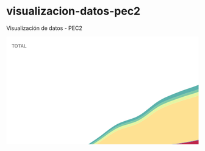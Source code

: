 # visualizacion-datos-pec2
Visualización de datos - PEC2

<svg xmlns="http://www.w3.org/2000/svg" width="1366" height="768"><rect width="1366" height="768" x="0" y="0" fill="#FFFFFF" id="backgorund"/><g id="viz"><g transform="translate(0,0)"><g transform="translate(10,20)"><g><path fill="rgb(158, 1, 66)" d="M0,360.10999266666664C0,360.10999266666664,37.387724448371536,359.07483787105224,56.08333333333333,358.77538666666663C74.77661362731106,358.47597275977574,93.48748000511478,359.14958698698575,112.16666666666666,358.3132886666667C130.8764188687648,357.47562187615245,149.55197904272012,355.1750369574852,168.25,353.7467873333333C186.9408706664671,352.3190838846398,205.63966325049722,351.10048985788586,224.33333333333331,349.745214C243.02855226770984,348.3898258516387,261.7098463268982,346.40546462513163,280.4166666666667,345.6147846666667C299.0987679010787,344.82514950901987,317.818820815686,345.81391267302814,336.5,344.99962466666665C355.2077474629777,344.1841785840161,373.87532969510545,341.4641288554622,392.58333333333337,340.72038C411.26425780847745,339.977707694283,429.97358622671027,340.793375019977,448.66666666666663,340.53443666666664C467.3624755138032,340.2754605191968,486.05768463175605,339.7572491988247,504.75,339.16646399999996C523.4465744909935,338.57554418828045,542.1385009647182,337.00970482863596,560.8333333333334,336.98913733333336C579.5273898858035,336.9685706915604,598.2197681412133,338.85994207271267,616.9166666666666,339.042886C635.6086583180469,339.22578191489583,654.3049317727548,338.2015912850275,673,338.08744666666666C691.6938207448884,337.97330966493473,710.3975313155892,337.7426202242456,729.0833333333333,338.3579593333334C747.7864362156372,338.9738681743799,766.4659242178791,340.9126528971169,785.1666666666667,341.78410933333333C803.8548215823308,342.65497918926894,822.5718276410694,342.4495384725183,841.25,343.58603066666666C859.9607733823726,344.7245065028947,878.6202170229944,347.72360603543405,897.3333333333333,348.61463000000003C916.0091802123725,349.50387938272274,934.7253498985515,348.53647420349694,953.4166666666667,348.936224C972.1142408819471,349.3361076240586,990.8079916575541,350.20835654079184,1009.5,351.014118C1028.196881816914,351.8200895413902,1046.8834506712838,353.22404914100827,1065.5833333333333,353.7716C1084.2723458807334,354.31883257140015,1102.972496643246,354.0775365068202,1121.6666666666667,354.29976400000004C1140.3613855482486,354.5219980177473,1159.0557877487167,354.8074068655271,1177.75,355.10499266666665C1196.444676649142,355.4025858603727,1215.1386677786986,356.0576683044171,1233.8333333333333,356.08530533333334C1252.527556678048,356.11294170851386,1271.2232867923462,355.6479157194679,1289.9166666666667,355.2708553333333C1308.6121759237815,354.8937519958489,1346,353.822742,1346,353.822742L1346,443.776606C1346,443.776606,1308.6143587728532,442.0688214609969,1289.9166666666667,441.6499966666667C1271.225467628752,441.2313173158474,1252.4956864050378,442.4253020422738,1233.8333333333333,441.2634893333333C1215.1065756363898,440.09766715614245,1196.4586467762915,436.5746548296158,1177.75,434.645666C1159.0697148595928,432.7196014480973,1140.3751201935743,430.9148628165841,1121.6666666666667,429.695812C1102.9861894381322,428.4785841309582,1084.2810382328923,427.908709731028,1065.5833333333333,427.3329666666667C1046.892147070995,426.7574243253455,1028.1953200161345,426.44215166893235,1009.5,426.24151266666667C990.8064309632434,426.04089245598897,972.1055122667395,425.68992415956643,953.4166666666667,426.1290973333334C934.7166166625597,426.5685338017834,916.0255704280631,427.879710910194,897.3333333333333,428.8790566666667C878.6366804961488,429.87863850261243,859.9522001022685,431.53375800583353,841.25,432.1259973333333C822.5632983645172,432.7177458735729,803.8390017394236,433.2927998507968,785.1666666666667,432.4334559999999C766.4500077608168,431.5720722643538,747.7912684132721,428.4374383925408,729.0833333333333,426.95009933333336C710.4023406949849,425.46490228207904,691.6983878702223,424.5106181527029,673,423.512908C654.309495656817,422.5156184971958,635.5649133740937,422.7719870231334,616.9166666666666,420.96472600000004C598.1755632676676,419.14846593893856,579.5206671406041,415.49080907387423,560.8333333333334,412.613656C542.1317674167932,409.73431171161894,523.4921357737989,405.8219124356853,504.75,403.6948066666667C486.10276513703843,401.57847150977926,467.32331762495323,401.8489656504088,448.66666666666663,399.8577006666667C429.9341206235276,397.8583352352482,411.28312888164805,394.34636017397975,392.58333333333337,391.705496C373.8942338729587,389.06614237277284,355.22574637415,385.9789536891109,336.5,384.0167846666667C317.83664923199365,382.06115374011796,299.1087761823467,381.3606253314736,280.4166666666667,379.940106C261.71988612634794,378.5192316908931,243.03995887962853,376.5387809145977,224.33333333333331,375.49251133333337C205.65103832495117,374.4476025694785,186.9468666876344,373.91934603900336,168.25,373.66316866666665C149.55797654399356,373.4070576544518,130.8587175421569,374.20952118516624,112.16666666666666,373.9550966666667C93.46982742678422,373.7006069719428,74.78023104440766,372.42554379654763,56.08333333333333,372.13588533333336C37.391340868428415,371.84630286379945,0,372.21687533333335,0,372.21687533333335Z"><title>01 Andalucía</title></path><path fill="rgb(190, 36, 73)" d="M0,347.8195326666667C0,347.8195326666667,37.39292990658262,345.9639224817147,56.08333333333333,344.835036C74.78182229254391,343.7056611581314,93.59360604591751,343.90366161973446,112.16666666666666,341.0444006666667C130.98573174318705,338.1472681452543,149.6111940046919,332.40594214796414,168.25,327.438202C187.00075324512554,322.44062491679915,205.650974657304,316.65332077800076,224.33333333333331,311.13282200000003C243.0398948805414,305.60517145261707,261.56282772237097,298.41228156552705,280.4166666666667,294.29309C298.9569738643909,290.2423989308343,317.99437258158304,290.75720941665554,336.5,286.4753406666667C355.39121185097014,282.1042546264502,373.68930751744705,272.4523803129228,392.58333333333337,268.12252133333334C411.0863711090843,263.88226332565904,430.0269228248573,263.7222578151241,448.66666666666663,260.5453153333333C467.416459524989,257.3496161884356,486.29415666221934,254.50285670843434,504.75,248.98146000000003C523.6958844823982,243.3134586897945,541.8306319050041,231.70738779495633,560.8333333333334,226.70805733333336C579.2385990009275,221.86590340836068,598.1857668129726,220.815123370385,616.9166666666666,219.00672733333332C635.5749378638722,217.20534331255396,654.2985147860135,216.49197675821983,673,215.86109999999996C691.6874142658295,215.2306979117892,710.391709658379,214.9858711455823,729.0833333333333,215.22100599999996C747.7806002507788,215.45621184466575,766.4982499904021,215.8862297419791,785.1666666666667,217.27293466666669C803.8872846423673,218.6635171456353,822.7667793728369,219.49980820130685,841.25,223.5646746666667C860.1656677858861,227.72464576714356,878.4357821260816,237.78064641170724,897.3333333333333,242.226894C915.8331309732537,246.5795574609058,934.7002349177841,247.8931647928391,953.4166666666667,250.18314533333336C972.0892267631394,252.4677581182829,990.8008537709352,254.12823173512695,1009.5,255.95576066666663C1028.1897473851986,257.7823710183483,1046.8728438340972,260.665067809229,1065.5833333333333,261.1458546666667C1084.2617876191155,261.62581834363107,1102.987457676405,260.0799275133673,1121.6666666666667,258.8508346666667C1140.3763963936542,257.6197335540268,1159.0695159298555,255.72448994033775,1177.75,253.76071933333338C1196.458446644231,251.79400918360193,1215.106411062072,248.34467189082443,1233.8333333333333,247.056992C1252.4955240887512,245.77376310598365,1271.2271808434512,246.66333600517913,1289.9166666666667,246.02838866666667C1308.6160749989401,245.39310422574397,1346,243.24536600000002,1346,243.24536600000002L1346,263.2364886666667C1346,263.2364886666667,1308.6149842928937,265.1463293077958,1289.9166666666667,265.72673399999996C1271.2260921968243,266.306898340939,1252.5088731735398,265.6964358509311,1233.8333333333333,266.718816C1215.1199075054967,267.7432701925511,1196.4547305275228,270.42227210719346,1177.75,271.87566466666664C1159.0658190498511,273.3274604855285,1140.3679026159452,274.5299588852457,1121.6666666666667,275.43613066666666C1102.9790038722322,276.3416447584067,1084.2601012529528,277.8701225259816,1065.5833333333333,277.311944C1046.8711452540551,276.75270689832723,1028.1971535111736,273.7572862122025,1009.5,272.0704046666667C990.8082630528789,270.3840118105957,972.094068961487,269.1457665275158,953.4166666666667,267.19201599999997C934.7051177015456,265.23469355846424,915.8883119753265,264.0429629793023,897.3333333333333,260.3335886666666C878.4951330033094,256.56759476558346,860.0932022395424,248.31532514231668,841.25,244.63457199999996C822.6997242787315,241.0110379114777,803.8871454719124,239.71754529122816,785.1666666666667,238.27706933333332C766.4981123616677,236.84058878575937,747.7810916253909,236.2280901121353,729.0833333333333,235.99242333333333C710.3922003884664,235.75684006049008,691.6881969528591,236.2125958114278,673,236.86220133333333C654.2992997014002,237.51224147407646,635.5946976974561,238.45492097347363,616.9166666666666,239.89280466666668C598.205750962546,241.33321990804382,579.3129505348396,241.5676904310575,560.8333333333334,245.50162C541.913709621156,249.5292178849028,523.6284015425132,259.42253872376443,504.75,264.07581200000004C486.2325455363374,268.64011665289274,467.39237418213804,270.69328782569704,448.66666666666663,273.32911666666666C430.00327755500376,275.95617357493643,411.1287351344475,276.16957540058365,392.58333333333337,279.873412C373.73493633729004,283.6377619657192,355.3543069267213,292.22645094701403,336.5,295.884134C317.96013037874394,299.48081709112597,298.9840698141262,298.4146318078008,280.4166666666667,301.80313800000005C261.5916309349338,305.23866151606455,243.04097943513344,311.6909294153908,224.33333333333331,316.47488599999997C205.65205336023948,321.2521001855735,186.98116385543173,326.14171509897494,168.25,330.4875513333334C149.59198871905812,334.81641536504026,130.95840132446023,339.93606264469315,112.16666666666666,342.5065886666667C93.56752840132128,345.050769380581,74.78038112603366,344.8752397384994,56.08333333333333,345.9195133333334C37.391490787805296,346.96349620300913,0,348.77151399999997,0,348.77151399999997Z"><title>02 Aragón</title></path><path fill="rgb(216, 69, 75)" d="M0,359.378474C0,359.378474,37.387906643897075,358.3780262057056,56.08333333333333,358.0415626666667C74.77679573917935,357.7051344790439,93.48982527336084,358.29268160175315,112.16666666666666,357.35973C130.8787807144726,356.42501644723916,149.55248076175653,354.00010230158733,168.25,352.43056333333334C186.94137167223883,350.8615404145233,205.64046204796153,349.47792262325487,224.33333333333331,347.9438993333334C243.0293514665614,346.40961779855337,261.7063808430005,344.16962259308366,280.4166666666667,343.22560999999996C299.09532324548724,342.2831932353138,317.8219803102788,343.23569761387,336.5,342.2782393333334C355.2109271252966,341.3190941771427,373.87201080841766,338.37107942853015,392.58333333333337,337.4690106666667C411.2609604308077,336.5685663539822,429.9740120581883,337.24182476756476,448.66666666666663,336.8631326666667C467.3629016327867,336.48436803176065,486.060888102114,336.00021287495827,504.75,335.19643733333334C523.4497830823393,334.3922028487095,542.1327176120383,332.34964199793654,560.8333333333334,332.038252C579.5216146390537,331.7270673864046,598.2220935270352,333.31425967092594,616.9166666666666,333.3257806666667C635.6109824194679,333.33730150378636,654.3044664834202,332.2878795592615,673,332.10741199999995C691.6933556260318,331.9269654638662,710.3973110426791,331.6586827848432,729.0833333333333,332.2428806666667C747.7862151362447,332.8276056425498,766.4670410937504,334.7050744421801,785.1666666666667,335.61710000000005C803.8559357200373,336.52862044553973,822.5740202938266,336.46281309611635,841.25,337.71422533333333C859.9629824235692,338.9681169935358,878.6175265822454,342.1058234077212,897.3333333333333,343.1395846666667C916.0065126705636,344.1709914148182,934.7253676360276,343.4233646924552,953.4166666666667,343.920304C972.1142586432547,344.4174106159912,990.8083312581635,345.2668020344288,1009.5,346.1222006666667C1028.1972217965485,346.9778534268517,1046.8826176204902,348.5014346362124,1065.5833333333333,349.05367466666667C1084.2715149131827,349.6055445588817,1102.972397340025,349.26945818676506,1121.6666666666667,349.43623866666667C1140.3612862354757,349.6030222712454,1159.0554819528845,349.86268424724904,1177.75,350.05437133333334C1196.4443708429324,350.24605691003717,1215.139189763964,350.63593412001194,1233.8333333333333,350.58635733333335C1252.5280786722235,350.5367789507647,1271.2233170541217,350.1401695899781,1289.9166666666667,349.756862C1308.6122061995443,349.37350950565195,1346,348.286302,1346,348.286302L1346,353.822742C1346,353.822742,1308.6121759237815,354.89375199584896,1289.9166666666667,355.2708553333333C1271.2232867923462,355.6479157194679,1252.527556678048,356.1129417085138,1233.8333333333333,356.08530533333334C1215.1386677786986,356.0576683044171,1196.444676649142,355.40258586037277,1177.75,355.10499266666665C1159.0557877487167,354.8074068655271,1140.3613855482486,354.52199801774736,1121.6666666666667,354.29976400000004C1102.972496643246,354.0775365068202,1084.2723458807334,354.3188325714001,1065.5833333333333,353.7716C1046.8834506712838,353.22404914100827,1028.196881816914,351.82008954139013,1009.5,351.014118C990.8079916575541,350.2083565407919,972.1142408819471,349.3361076240586,953.4166666666667,348.936224C934.7253498985515,348.53647420349694,916.0091802123725,349.5038793827228,897.3333333333333,348.61463000000003C878.6202170229944,347.7236060354341,859.9607733823726,344.72450650289477,841.25,343.58603066666666C822.5718276410694,342.4495384725182,803.8548215823308,342.65497918926894,785.1666666666667,341.78410933333333C766.4659242178791,340.91265289711697,747.7864362156372,338.9738681743799,729.0833333333333,338.3579593333334C710.3975313155892,337.7426202242456,691.6938207448884,337.9733096649348,673,338.08744666666666C654.3049317727548,338.20159128502746,635.6086583180469,339.2257819148958,616.9166666666666,339.042886C598.2197681412133,338.8599420727126,579.5273898858035,336.96857069156044,560.8333333333334,336.98913733333336C542.1385009647182,337.009704828636,523.4465744909935,338.5755441882805,504.75,339.16646399999996C486.05768463175605,339.7572491988247,467.3624755138032,340.2754605191968,448.66666666666663,340.53443666666664C429.97358622671027,340.79337501997696,411.26425780847745,339.9777076942831,392.58333333333337,340.72038C373.87532969510545,341.4641288554622,355.2077474629777,344.1841785840161,336.5,344.99962466666665C317.818820815686,345.81391267302814,299.0987679010787,344.8251495090198,280.4166666666667,345.6147846666667C261.7098463268982,346.40546462513174,243.02855226770984,348.3898258516387,224.33333333333331,349.745214C205.63966325049722,351.10048985788586,186.9408706664671,352.3190838846397,168.25,353.7467873333333C149.55197904272012,355.1750369574852,130.8764188687648,357.47562187615245,112.16666666666666,358.3132886666667C93.48748000511478,359.1495869869858,74.77661362731106,358.4759727597757,56.08333333333333,358.77538666666663C37.387724448371536,359.07483787105224,0,360.10999266666664,0,360.10999266666664Z"><title>03 Asturias, Principado de</title></path><path fill="rgb(235, 99, 73)" d="M0,352.67868999999996C0,352.67868999999996,37.3895891516746,351.21762289892314,56.08333333333333,350.4367533333333C74.77847814550194,349.65582526101906,93.52255845940907,349.83298970496884,112.16666666666666,347.99328199999997C130.91199539175526,346.14358635865545,149.55682321519225,342.23765645020165,168.25,339.3350566666667C186.94571244801153,336.4320631557545,205.64369190006948,333.55701271450084,224.33333333333331,330.5764886666667C243.0325857300306,327.5944319137918,261.6629072658807,323.251649143285,280.4166666666667,321.44712599999997C299.0525395212478,319.65394612908835,317.8655175369527,321.5471654979883,336.5,319.7368113333333C355.25518573893413,317.9147307534896,373.8288460159742,312.36612806405367,392.58333333333337,310.501464C411.218496511616,308.6486637331456,429.9798587374787,309.49220491489547,448.66666666666663,308.53823C467.3687601245872,307.5834747479262,486.08291492774305,306.592814412148,504.75,304.77380266666665C523.4719649221662,302.9494431611473,542.1012918909149,298.92892688684486,560.8333333333334,297.59814933333337C579.4904808174692,296.2726924598387,598.2245984985242,297.24393028065697,616.9166666666666,296.77969533333334C635.6134885962346,296.31534232191075,654.302704354396,295.1099029141535,673,294.81209333333334C691.6915949816392,294.5143745524008,710.3951402416908,294.47799314096363,729.0833333333333,294.99245533333334C747.7840375034967,295.5072619397859,766.4738380192337,296.87315031809436,785.1666666666667,297.90172533333333C803.8627274669415,298.93047819814876,822.6142521579394,299.04030613604584,841.25,301.1645C860.0038876101631,303.3021600136691,878.5760831464225,308.7204160447907,897.3333333333333,310.72684066666665C915.9658048599464,312.7199179709022,934.7228570863944,312.35449760882955,953.4166666666667,313.209988C972.1117460615347,314.06553650207513,990.8081955574913,314.8761833768115,1009.5,315.8599686666667C1028.1970859384912,316.8440319317207,1046.8821874870418,318.7797169853323,1065.5833333333333,319.11370400000004C1084.271085971186,319.44745182302995,1102.9725758204047,318.31185300634274,1121.6666666666667,317.86639733333334C1140.361464736048,317.4209248081243,1159.0553992981324,316.90343898804434,1177.75,316.4409126666667C1196.4442881922453,315.97839407714304,1215.1375849660303,315.3590777294899,1233.8333333333333,315.0912613333333C1252.526474218608,314.823482289329,1271.2239592677279,315.13528781169873,1289.9166666666667,314.833974C1308.612848802466,314.53260417789124,1346,313.28297,1346,313.28297L1346,348.286302C1346,348.286302,1308.6122061995443,349.373509505652,1289.9166666666667,349.756862C1271.2233170541217,350.14016958997814,1252.5280786722235,350.5367789507647,1233.8333333333333,350.58635733333335C1215.139189763964,350.63593412001194,1196.4443708429326,350.24605691003717,1177.75,350.05437133333334C1159.0554819528847,349.8626842472491,1140.3612862354757,349.6030222712454,1121.6666666666667,349.43623866666667C1102.972397340025,349.269458186765,1084.2715149131827,349.6055445588818,1065.5833333333333,349.05367466666667C1046.8826176204902,348.5014346362124,1028.1972217965485,346.9778534268517,1009.5,346.1222006666667C990.8083312581634,345.26680203442874,972.1142586432547,344.4174106159912,953.4166666666667,343.920304C934.7253676360276,343.4233646924552,916.0065126705633,344.1709914148182,897.3333333333333,343.1395846666667C878.6175265822454,342.1058234077212,859.9629824235692,338.9681169935358,841.25,337.71422533333333C822.5740202938266,336.4628130961163,803.8559357200373,336.52862044553973,785.1666666666667,335.61710000000005C766.4670410937504,334.7050744421801,747.7862151362448,332.8276056425498,729.0833333333333,332.2428806666667C710.3973110426791,331.6586827848432,691.6933556260318,331.9269654638662,673,332.10741199999995C654.3044664834202,332.2878795592615,635.6109824194679,333.33730150378636,616.9166666666666,333.3257806666667C598.2220935270352,333.31425967092594,579.5216146390537,331.7270673864046,560.8333333333334,332.038252C542.1327176120383,332.34964199793654,523.4497830823393,334.3922028487094,504.75,335.19643733333334C486.060888102114,336.00021287495827,467.3629016327866,336.48436803176065,448.66666666666663,336.8631326666667C429.9740120581882,337.24182476756476,411.26096043080776,336.5685663539822,392.58333333333337,337.4690106666667C373.8720108084176,338.37107942853015,355.2109271252966,341.31909417714263,336.5,342.2782393333334C317.8219803102788,343.23569761387,299.09532324548724,342.2831932353138,280.4166666666667,343.22560999999996C261.7063808430005,344.16962259308366,243.0293514665614,346.40961779855337,224.33333333333331,347.9438993333334C205.64046204796153,349.47792262325487,186.94137167223883,350.86154041452323,168.25,352.43056333333334C149.55248076175653,354.0001023015873,130.8787807144726,356.42501644723916,112.16666666666666,357.35973C93.48982527336084,358.29268160175315,74.77679573917935,357.7051344790439,56.08333333333333,358.0415626666667C37.387906643897075,358.37802620570574,0,359.378474,0,359.378474Z"><title>05 Canarias</title></path><path fill="rgb(246, 133, 80)" d="M0,352.29685399999994C0,352.29685399999994,37.38982378748631,350.82020300546617,56.08333333333333,350.016576C74.77871286342763,349.2128686046083,93.52612456251329,349.3815297382824,112.16666666666666,347.4748246666667C130.91564238434043,345.557028130024,149.55837384979324,341.53088490508304,168.25,338.50598600000006C186.94726443920342,335.4801746406407,205.64364384371265,332.4415293418015,224.33333333333331,329.32263C243.03253757524314,326.2021428546842,261.65828078088356,321.7142788356488,280.4166666666667,319.78765C299.04803267961216,317.8740670709232,317.871486202672,319.6985006187617,336.5,317.7513126666667C355.261318495924,315.79024300012577,373.8230926084108,310.02438996819643,392.58333333333337,308.008428C411.2128949453989,306.0065087152328,429.9806727377001,306.72657581039346,448.66666666666663,305.6463713333333C467.3695769339347,304.56518895247865,486.08941425901145,303.530307489375,504.75,301.52267600000005C523.4785502334156,299.5077324328024,542.0935602350847,295.12417231207996,560.8333333333334,293.56478666666663C579.4828845393015,292.01290862142474,598.2240300243728,292.74214861792603,616.9166666666666,292.15738066666665C635.6129196128093,291.57249958537477,654.3023064923915,290.37165951163104,673,290.0557053333334C691.6911976384384,289.73986092242524,710.3949675065965,289.7489652053518,729.0833333333333,290.2611833333333C747.7838643117874,290.77373488860843,766.4744691943051,292.09383506921347,785.1666666666667,293.131748C803.8633591640097,294.1699105239422,822.6201616714376,294.2753821201546,841.25,296.4895266666667C860.0099561791037,298.719135637727,878.571025100498,304.3643652476655,897.3333333333333,306.50905133333333C915.9608853227463,308.63833367247713,934.7220075979152,308.42004070648,953.4166666666667,309.36275066666667C972.1108964966593,310.3054389817594,990.8081710324624,311.1359451465273,1009.5,312.1652473333333C1028.1970613858614,313.1948376535067,1046.8818809018444,315.2098409245858,1065.5833333333333,315.53958800000004C1084.2707802833384,315.8690881284685,1102.972885143452,314.6592627202498,1121.6666666666667,314.14656C1140.3617741263854,313.63382091411427,1159.0556670558615,313.03168518868364,1177.75,312.463242C1196.44455594741,311.8947920304008,1215.1367352216855,311.0721186653184,1233.8333333333333,310.73587999999995C1252.5256251025583,310.3997187797237,1271.2242469605962,310.7734380996988,1289.9166666666667,310.44571133333335C1308.6131367270377,310.1179135537156,1346,308.769006,1346,308.769006L1346,313.28297C1346,313.28297,1308.612848802466,314.53260417789124,1289.9166666666667,314.833974C1271.2239592677279,315.13528781169873,1252.526474218608,314.823482289329,1233.8333333333333,315.0912613333333C1215.1375849660303,315.3590777294899,1196.4442881922453,315.97839407714304,1177.75,316.4409126666667C1159.0553992981324,316.90343898804434,1140.361464736048,317.4209248081243,1121.6666666666667,317.86639733333334C1102.9725758204047,318.31185300634274,1084.271085971186,319.44745182302995,1065.5833333333333,319.11370400000004C1046.8821874870418,318.7797169853323,1028.1970859384912,316.84403193172074,1009.5,315.8599686666667C990.8081955574913,314.87618337681147,972.1117460615349,314.06553650207513,953.4166666666667,313.209988C934.7228570863941,312.35449760882955,915.9658048599464,312.7199179709022,897.3333333333333,310.72684066666665C878.5760831464225,308.7204160447907,860.0038876101631,303.3021600136691,841.25,301.1645C822.6142521579394,299.04030613604584,803.8627274669415,298.93047819814876,785.1666666666667,297.90172533333333C766.4738380192337,296.87315031809436,747.7840375034967,295.5072619397859,729.0833333333333,294.99245533333334C710.3951402416907,294.47799314096363,691.6915949816392,294.5143745524008,673,294.81209333333334C654.302704354396,295.1099029141535,635.6134885962346,296.3153423219107,616.9166666666666,296.77969533333334C598.2245984985242,297.243930280657,579.4904808174692,296.2726924598387,560.8333333333334,297.59814933333337C542.1012918909149,298.92892688684486,523.4719649221662,302.94944316114737,504.75,304.77380266666665C486.08291492774305,306.59281441214796,467.3687601245872,307.5834747479262,448.66666666666663,308.53823C429.9798587374787,309.49220491489547,411.218496511616,308.6486637331456,392.58333333333337,310.501464C373.8288460159742,312.36612806405367,355.2551857389341,317.9147307534896,336.5,319.7368113333333C317.8655175369528,321.5471654979883,299.0525395212478,319.65394612908835,280.4166666666667,321.44712599999997C261.6629072658807,323.251649143285,243.0325857300306,327.59443191379177,224.33333333333331,330.5764886666667C205.64369190006948,333.5570127145009,186.94571244801153,336.4320631557545,168.25,339.3350566666667C149.55682321519222,342.23765645020165,130.91199539175526,346.14358635865545,112.16666666666666,347.99328199999997C93.52255845940907,349.83298970496884,74.77847814550194,349.655825261019,56.08333333333333,350.4367533333333C37.3895891516746,351.2176228989232,0,352.67868999999996,0,352.67868999999996Z"><title>06 Cantabria</title></path><path fill="rgb(251, 168, 97)" d="M0,350.462294C0,350.462294,37.39060483487301,348.9448666032352,56.08333333333333,348.075364C74.77949435401375,347.20570173109536,93.53840585600095,347.3609637485335,112.16666666666666,345.24471800000003C130.92824545543098,343.1133267901043,149.57323318253148,338.7941796557561,168.25,335.28191666666663C186.96218918981415,331.762992316508,205.64602084340189,327.93186355410324,224.33333333333331,324.14897666666667C243.034920632325,320.36320011876967,261.63288575738574,315.08286541692036,280.4166666666667,312.5755966666667C299.02345032699805,310.09195360036426,317.9031180985437,311.6792753960391,336.5,309.100246C355.2940871052626,306.49386803981116,373.7932097512803,299.65126623684284,392.58333333333337,296.9285106666667C411.18401815589874,294.23320544482647,429.984028325129,294.4209036986914,448.66666666666663,292.765746C467.37294711319225,291.1084937677973,486.1383182902537,289.96371342069637,504.75,286.98924800000003C523.5286992365644,283.98809031871605,542.036135906219,277.30792010508344,560.8333333333334,274.782144C579.4272353637839,272.2836846615335,598.2197178818038,272.6990616637281,616.9166666666666,271.8169393333333C635.6086081119174,270.9350532492982,654.3015632256377,269.9105691437085,673,269.48994799999997C691.6904555219764,269.0695063944821,710.3946179566226,268.86171668657545,729.0833333333333,269.292842C747.7835138770132,269.7242318005017,766.4809019825732,270.8795695329911,785.1666666666667,272.07932266666666C803.8698070213795,273.28019143652983,822.6481974617918,273.75356110414106,841.25,276.49622000000005C860.0389599153766,279.26647347140425,878.5434191135256,285.94953825980735,897.3333333333333,288.695134C915.9342192105728,291.41310878322287,934.7182703018926,291.6555797449047,953.4166666666667,292.96624933333334C972.1071625296305,294.27636513376575,990.8087231242743,295.26853622307465,1009.5,296.55777666666665C1028.1976141614582,297.84745422780406,1046.8779289069303,300.27154676771164,1065.5833333333333,300.70319066666667C1084.2668434377067,301.13432933460336,1102.9748476996942,299.81737298252364,1121.6666666666667,299.1527933333333C1140.3637380643172,298.4880269362111,1159.0583000850277,297.6387287562672,1177.75,296.7149033333333C1196.4471905865603,295.79080653743597,1215.1320395656528,294.234516345748,1233.8333333333333,293.6088306666667C1252.520938477751,292.98360296528733,1271.2248360945873,293.39923507355206,1289.9166666666667,292.96036466666664C1308.6137264461895,292.52137148184397,1346,290.97486599999996,1346,290.97486599999996L1346,308.769006C1346,308.769006,1308.6131367270377,310.1179135537156,1289.9166666666667,310.44571133333335C1271.2242469605962,310.7734380996988,1252.5256251025583,310.39971877972374,1233.8333333333333,310.73587999999995C1215.1367352216855,311.0721186653183,1196.44455594741,311.8947920304008,1177.75,312.463242C1159.0556670558615,313.03168518868364,1140.3617741263854,313.63382091411427,1121.6666666666667,314.14656C1102.972885143452,314.65926272024984,1084.2707802833386,315.8690881284685,1065.5833333333333,315.53958800000004C1046.8818809018442,315.2098409245858,1028.1970613858614,313.1948376535067,1009.5,312.1652473333333C990.8081710324624,311.1359451465273,972.1108964966593,310.3054389817594,953.4166666666667,309.36275066666667C934.7220075979152,308.42004070648,915.9608853227463,308.63833367247713,897.3333333333333,306.50905133333333C878.571025100498,304.3643652476655,860.0099561791037,298.719135637727,841.25,296.4895266666667C822.6201616714376,294.2753821201546,803.8633591640097,294.1699105239422,785.1666666666667,293.131748C766.4744691943051,292.09383506921347,747.7838643117874,290.7737348886084,729.0833333333333,290.2611833333333C710.3949675065963,289.74896520535174,691.6911976384383,289.73986092242524,673,290.0557053333334C654.3023064923915,290.37165951163104,635.6129196128093,291.57249958537477,616.9166666666666,292.15738066666665C598.2240300243728,292.74214861792603,579.4828845393015,292.01290862142474,560.8333333333334,293.56478666666663C542.0935602350847,295.12417231207996,523.4785502334156,299.5077324328024,504.75,301.52267600000005C486.0894142590113,303.530307489375,467.36957693393475,304.56518895247865,448.66666666666663,305.6463713333333C429.9806727377001,306.72657581039346,411.2128949453989,306.0065087152328,392.58333333333337,308.008428C373.82309260841083,310.02438996819643,355.26131849592406,315.79024300012577,336.5,317.7513126666667C317.8714862026719,319.6985006187617,299.04803267961216,317.8740670709232,280.4166666666667,319.78765C261.65828078088356,321.7142788356488,243.03253757524314,326.2021428546842,224.33333333333331,329.32263C205.64364384371265,332.4415293418016,186.94726443920345,335.4801746406407,168.25,338.50598600000006C149.55837384979327,341.5308849050831,130.9156423843404,345.55702813002404,112.16666666666666,347.4748246666667C93.52612456251329,349.3815297382823,74.77871286342763,349.21286860460833,56.08333333333333,350.016576C37.38982378748631,350.82020300546617,0,352.29685399999994,0,352.29685399999994Z"><title>07 Castilla y León</title></path><path fill="rgb(253, 200, 120)" d="M0,349.26667533333335C0,349.26667533333335,37.39236440489946,347.77685851948615,56.08333333333333,346.8266013333334C74.78125588026829,345.8759906221186,93.56241822862663,346.0262333005732,112.16666666666666,343.56376600000004C130.953082107625,341.0771869870175,149.5897553715913,336.09837165170836,168.25,331.898294C186.97889636819704,327.68276410509884,205.6534905338131,322.9604072553301,224.33333333333331,318.31005266666665C243.04242518525447,313.65241651431415,261.5962675278409,307.3081365458371,280.4166666666667,303.97318466666667C298.98846197989343,300.68228508358385,317.94891485285945,301.7710824989018,336.5,298.31880866666665C355.3423406141653,294.8123334969178,373.74670709602265,286.5622179509565,392.58333333333337,282.94812C411.13979399841037,279.38777614533336,430.00290714579717,279.2107695386458,448.66666666666663,276.6617793333333C467.3919988307391,274.10437988634243,486.2177798785393,272.0346447101033,504.75,267.61995866666666C523.6125026405073,263.12659378077785,541.930711002745,253.65230760843312,560.8333333333334,249.7865066666667C579.3284783905722,246.0040394549783,598.206512478351,245.7677925562704,616.9166666666666,244.40919533333332C635.5954539966577,243.0528757467098,654.3001039729546,242.19649080562624,673,241.63739600000002C691.6889992134909,241.07862699040214,710.3928546616695,240.75438312221576,729.0833333333333,241.05432866666666C747.781746918556,241.35440155092573,766.4968042306194,242.00279250799912,785.1666666666667,243.43871066666662C803.8858230985171,244.87842007681922,822.690713673243,246.16050584566693,841.25,249.69138133333334C860.0836278829732,253.27444987729717,878.5015830523604,261.2934476146225,897.3333333333333,264.90979666666664C915.8943909140351,268.47416333388645,934.7085802649976,269.48220546692204,953.4166666666667,271.35823866666664C972.097508857972,273.23153983695374,990.8068979994871,274.5286587321755,1009.5,276.16018733333334C1028.1957872740886,277.7919503044016,1046.8730532865845,280.6303389389642,1065.5833333333333,281.14814C1084.2619956501148,281.6650660503955,1102.9784011440415,280.16120390636416,1121.6666666666667,279.27596666666665C1140.36729821282,278.39014366557126,1159.0645954577742,277.22482709620846,1177.75,275.833922C1196.4535018659265,274.44166977428705,1215.1217156482694,271.90383056716763,1233.8333333333333,270.92507866666665C1252.5106674094666,269.9481200449703,1271.2260186664669,270.5302147941528,1289.9166666666667,269.95956866666666C1308.6149106417713,269.3886906256768,1346,267.49989933333336,1346,267.49989933333336L1346,290.97486599999996C1346,290.97486599999996,1308.6137264461893,292.52137148184397,1289.9166666666667,292.96036466666664C1271.2248360945873,293.39923507355206,1252.520938477751,292.9836029652873,1233.8333333333333,293.6088306666667C1215.132039565653,294.23451634574803,1196.4471905865603,295.79080653743597,1177.75,296.7149033333333C1159.0583000850277,297.6387287562672,1140.3637380643172,298.4880269362111,1121.6666666666667,299.1527933333333C1102.9748476996942,299.81737298252364,1084.2668434377067,301.1343293346034,1065.5833333333333,300.70319066666667C1046.8779289069303,300.2715467677117,1028.1976141614584,297.84745422780406,1009.5,296.55777666666665C990.8087231242741,295.2685362230746,972.1071625296305,294.27636513376575,953.4166666666667,292.96624933333334C934.7182703018926,291.6555797449047,915.9342192105728,291.41310878322287,897.3333333333333,288.695134C878.5434191135256,285.94953825980735,860.0389599153766,279.26647347140425,841.25,276.49622000000005C822.6481974617918,273.75356110414106,803.8698070213795,273.28019143652983,785.1666666666667,272.07932266666666C766.4809019825731,270.8795695329911,747.7835138770132,269.7242318005017,729.0833333333333,269.292842C710.3946179566226,268.86171668657545,691.6904555219766,269.0695063944821,673,269.48994799999997C654.3015632256378,269.9105691437085,635.6086081119174,270.9350532492982,616.9166666666666,271.8169393333333C598.2197178818038,272.6990616637281,579.4272353637839,272.2836846615335,560.8333333333334,274.782144C542.036135906219,277.30792010508344,523.5286992365644,283.98809031871605,504.75,286.98924800000003C486.1383182902537,289.96371342069637,467.37294711319225,291.1084937677973,448.66666666666663,292.765746C429.9840283251289,294.4209036986914,411.18401815589874,294.23320544482647,392.58333333333337,296.9285106666667C373.7932097512803,299.65126623684284,355.2940871052626,306.49386803981116,336.5,309.100246C317.9031180985437,311.6792753960391,299.02345032699805,310.09195360036426,280.4166666666667,312.5755966666667C261.63288575738574,315.08286541692036,243.034920632325,320.3632001187697,224.33333333333331,324.14897666666667C205.64602084340189,327.9318635541032,186.96218918981413,331.76299231650796,168.25,335.28191666666663C149.57323318253148,338.79417965575607,130.92824545543098,343.1133267901043,112.16666666666666,345.24471800000003C93.53840585600095,347.3609637485335,74.77949435401375,347.2057017310954,56.08333333333333,348.075364C37.39060483487301,348.9448666032352,0,350.462294,0,350.462294Z"><title>08 Castilla - La Mancha</title></path><path fill="rgb(254, 225, 146)" d="M0,332.41796466666665C0,332.41796466666665,37.41946464291247,329.08791992078267,56.08333333333333,326.7000706666667C74.80855488268415,324.3043719478517,93.77167854296002,323.17530703058014,112.16666666666666,318.0578006666667C131.1810743339677,312.76797108976956,149.821373231262,303.9268729276987,168.25,295.018542C187.22629624303516,285.8454696470577,205.81645421572713,274.7628574975727,224.33333333333331,263.59126733333335C243.21235649387995,252.20118868610186,261.14601393165754,236.7373121767717,280.4166666666667,227.25108466666663C298.5981937866007,218.3009932965127,318.33897781521875,216.44230684291838,336.5,207.4166033333333C355.79666425522265,197.82650600733604,373.34180488930645,180.37635592014172,392.58333333333337,170.46957200000003C410.78806285247094,161.09659925537866,429.89707232466185,155.59256435971477,448.66666666666663,148.81951933333337C467.28715049123605,142.10028113037575,486.6586658171723,138.98052223001605,504.75,129.97165999999999C524.1370380047449,120.31758182821889,541.4296145022442,101.16590863040898,560.8333333333334,91.6172226666667C578.9120622362409,82.72057216269698,597.9963107437845,77.13597036944462,616.9166666666666,73.35503933333331C635.395617541258,69.66231604835419,654.2909924978528,69.51511990661177,673,68.87717199999997C691.6799266245614,68.24021570584952,710.3906823107227,69.1344286294662,729.0833333333333,69.52236200000003C747.7795718880719,69.91036982350623,766.5368806621159,69.34362564960432,785.1666666666667,71.20519466666664C803.9266766476001,73.0797762282452,822.9590403416084,74.93765495279106,841.25,80.78555333333334C860.3860758476181,86.90364823098837,878.3081005573503,100.72133136022241,897.3333333333333,107.85605133333333C915.7188603637909,114.75087298755086,934.5793001604598,119.63565966701955,953.4166666666667,123.2488226666667C971.972430240922,126.8079718903444,990.7831660426622,127.96756579054647,1009.5,129.50810600000003C1028.1721616800462,131.0449693354923,1046.9212276346445,133.19815874427482,1065.5833333333333,132.48884133333334C1084.31034184917,131.77705706795615,1103.081824496768,128.79351719811575,1121.6666666666667,125.2092053333333C1140.4733455215728,121.58210957752583,1159.1579228311923,116.30251347599234,1177.75,110.77120600000003C1196.5491041787527,105.17830615660067,1214.8785509601835,94.8551897772296,1233.8333333333333,91.7883026666667C1252.2811788706863,88.80343802499685,1271.2419556842838,92.90828020928701,1289.9166666666667,92.09970466666665C1308.6309282474742,91.28941666666944,1346,86.92010600000002,1346,86.92010600000002L1346,241.23305266666668C1346,241.23305266666668,1308.6155874521203,243.26199575009565,1289.9166666666667,243.84705799999998C1271.226694279936,244.43184026742034,1252.495324481895,243.4820925878944,1233.8333333333333,244.743408C1215.1062086626418,246.00912561735012,1196.4587179146924,249.4871922468844,1177.75,251.4483486666667C1159.0697855665276,253.40651718607896,1140.3759927551262,255.27155481256594,1121.6666666666667,256.50388399999997C1102.9870566307013,257.73425587701837,1084.2621568320685,259.30886204295604,1065.5833333333333,258.840764C1046.8732155570412,258.3718817111795,1028.190195357578,255.48876232091956,1009.5,253.68039666666664C990.8013026020491,251.87120839940678,972.0883517997369,250.26189142538374,953.4166666666667,247.9878613333333C934.6993515361899,245.7082739503119,915.8332075141636,244.37047965618015,897.3333333333333,240.01401666666666C878.4358654643719,235.5639258951328,860.1671929559659,225.48243344937504,841.25,221.34682266666664C822.7681693298651,217.30638926930604,803.8866815755932,216.52439025795695,785.1666666666667,215.20104666666668C766.4976535454826,213.88130846187218,747.7795777294748,213.5558768249254,729.0833333333333,213.405738C710.390688147636,213.25562807827117,691.6866997646517,213.59233480033066,673,214.29978266666672C654.2977980206851,215.00781742147564,635.5738133321676,215.7869922570128,616.9166666666666,217.65422466666664C598.1846243923891,219.52895272989267,579.2365200697999,220.64669198015247,560.8333333333334,225.54374266666665C541.8282684160043,230.60095191707515,523.697754665485,242.24896387017492,504.75,247.96917599999995C486.2958400621108,253.5403748774446,467.41752169178113,256.4439309977053,448.66666666666663,259.68870200000003C430.02796004024816,262.91406610743286,411.0958382281509,263.19096957952956,392.58333333333337,267.40325733333333C373.69957894405377,271.70001824233736,355.38368123695,281.1174211675353,336.5,285.41525133333334C317.9874275375549,289.62861902246453,298.95651226632685,289.10623175210003,280.4166666666667,293.1360553333334C261.56233404653113,297.2342358598438,243.039498169946,304.4273812369833,224.33333333333331,309.94873C205.65057996239602,315.4631685883136,186.99582824930647,321.2086607152113,168.25,326.2440393333333C149.60638056300834,331.2519633060126,130.98806457419877,337.0861710500257,112.16666666666666,340.09157C93.59581818723673,343.05696124216036,74.7847410346776,343.1086353060539,56.08333333333333,344.2841826666667C37.39584178659996,345.4588552750104,0,347.14322066666665,0,347.14322066666665Z"><title>09 Cataluña</title></path><path fill="rgb(253, 243, 170)" d="M0,387.640526C0,387.640526,37.41618335491608,388.91001269169834,56.08333333333333,390.50599466666665C74.80523258360515,392.106657530315,93.71801829013015,392.8654500435709,112.16666666666666,397.241754C131.12055439433647,401.73790852359167,149.60578661050099,410.44746083951907,168.25,417.47833399999996C186.9952212424317,424.5472979818712,205.7466068316519,431.64103962010626,224.33333333333331,439.55056599999995C243.13803707628594,447.5528519489278,261.44034865511856,458.3349575459053,280.4166666666667,465.25284866666664C298.84527407376964,471.97106973948024,318.07186728012,474.01993988082603,336.5,480.740442C355.476851767856,487.66105487270545,373.56310749271046,499.8841156761197,392.58333333333337,506.45868C410.9732313001521,512.8153640954234,429.97149772385814,515.4423907827091,448.66666666666663,519.9249206666666C467.3603867250406,524.4071031524381,486.44851647104304,526.6005315163494,504.75,533.35282C523.8734979280827,540.4083887260325,541.7836732091796,554.3529948414172,560.8333333333334,561.9757173333334C579.1976609020288,569.3242039674501,598.0404832793282,575.021616817546,616.9166666666666,578.6730646666666C635.4361753719938,582.2555166296095,654.2878193002938,582.7197974641672,673,583.8924000000001C691.6767752434865,585.0627838458569,710.3874917116967,585.604197310412,729.0833333333333,585.7084566666666C747.7763810181474,585.8127004422344,766.5164929939812,586.0190188933053,785.1666666666667,584.5183586666667C803.9058052504108,583.0105400024751,822.666261130805,580.3950987196433,841.25,576.651348C860.0578360659434,572.8624522184558,878.5858333788892,566.3196695411258,897.3333333333333,561.8387926666667C915.9753178057193,557.3831352553146,934.6230173483214,552.324814673856,953.4166666666667,549.826368C972.0139683055547,547.3540239844594,990.7997204697964,547.1562703791103,1009.5,546.8325286666667C1028.1886166348088,546.5089888638107,1046.9206101098603,546.6037381072972,1065.5833333333333,547.8820013333333C1084.3097157722661,549.1646247608869,1103.0563088468118,551.3265806537102,1121.6666666666667,554.5342226666667C1140.4467383547335,557.7711162039155,1159.140732932762,562.3570043089828,1177.75,567.2700366666667C1196.531203045718,572.2284618398047,1214.9310362849692,581.3407455597787,1233.8333333333333,584.185784C1252.3287765355728,586.9695857117532,1271.2252319406662,584.1189533446752,1289.9166666666667,584.5134446666666C1308.6141227690068,584.9080630725734,1346,586.5536646666667,1346,586.5536646666667L1346,681.7359033333333C1346,681.7359033333333,1308.6379627282256,676.7568640604311,1289.9166666666667,675.7095193333333C1271.2489204478823,674.6651704001853,1252.183127519634,679.0807076709177,1233.8333333333333,675.4443453333333C1214.7667884222963,671.6659451442937,1196.589962850077,659.3612255618361,1177.75,652.6174806666667C1159.1966796378742,645.9763391487036,1140.5138791636427,639.6916889494469,1121.6666666666667,635.211304C1103.1201544467833,630.8024019287772,1084.337746021796,626.947773534489,1065.5833333333333,625.824108C1046.9480974062615,624.7075829087503,1028.1695302559756,626.9246536204245,1009.5,628.414514C990.7805078419476,629.9083614246364,971.9434680658592,630.9903655364998,953.4166666666667,634.7853026666667C934.5483415335226,638.650195806556,915.659727669833,644.0406802071001,897.3333333333333,651.580566C878.2393625626707,659.4362497913845,860.4810895846886,674.7824897721877,841.25,681.4701226666666C823.0368907358276,687.8037517670582,803.9369450667218,689.8110283584138,785.1666666666667,691.657148C766.5468453246959,693.4884696868506,747.7783625718015,692.4636794600441,729.0833333333333,692.5766726666667C710.3894736097484,692.6896588047134,691.6700697003042,693.330959410288,673,692.3351586666666C654.2810530207146,691.336750968088,635.3167232125564,691.013266154167,616.9166666666666,686.5796513333333C597.9080388678572,681.9993972606177,578.8478665931187,674.8662624974254,560.8333333333334,664.7861826666666C541.3430154690262,653.880323649067,524.2597239051609,632.9793418697159,504.75,622.181196C486.7495722321375,612.2184079206031,467.28346688747905,608.4677433381727,448.66666666666663,600.9846873333333C429.8932662543694,593.4386856026255,410.74122511763386,587.2596309676153,392.58333333333337,577.07286C373.28267519555686,566.2449849190524,355.8760886296566,547.505586893458,336.5,537.0775713333333C318.40034866328864,527.3365214558481,298.5378581018752,525.1212391306096,280.4166666666667,515.4557286666667C261.0687271958531,505.1358933468138,243.22166934597985,488.49350144110275,224.33333333333331,476.08925C205.82505623559857,463.9345889060746,187.26169480798018,451.79547305618763,168.25,441.69319133333335C149.85263440813418,431.91734693626455,131.24327803251492,422.10958418654275,112.16666666666666,416.19487000000004C93.82549077636395,410.5081780002636,74.82052187123654,409.0000554545961,56.08333333333333,406.30262400000004C37.4312455927585,403.6174437733329,0,400.03072199999997,0,400.03072199999997Z"><title>10 Comunitat Valenciana</title></path><path fill="rgb(246, 250, 174)" d="M0,348.77151399999997C0,348.77151399999997,37.391490787805296,346.96349620300913,56.08333333333333,345.9195133333334C74.78038112603366,344.8752397384995,93.56752840132128,345.050769380581,112.16666666666666,342.5065886666667C130.95840132446023,339.9360626446931,149.59198871905812,334.81641536504026,168.25,330.4875513333334C186.9811638554317,326.141715098975,205.65205336023948,321.2521001855735,224.33333333333331,316.47488599999997C243.04097943513344,311.6909294153908,261.5916309349338,305.23866151606455,280.4166666666667,301.80313800000005C298.9840698141262,298.4146318078008,317.96013037874394,299.48081709112597,336.5,295.884134C355.3543069267213,292.22645094701403,373.73493633729004,283.6377619657192,392.58333333333337,279.873412C411.1287351344475,276.16957540058365,430.0032775550038,275.95617357493643,448.66666666666663,273.32911666666666C467.39237418213804,270.69328782569704,486.2325455363374,268.64011665289274,504.75,264.07581200000004C523.6284015425132,259.42253872376443,541.913709621156,249.5292178849028,560.8333333333334,245.50162C579.3129505348396,241.5676904310575,598.2057509625458,241.33321990804387,616.9166666666666,239.89280466666668C635.594697697456,238.45492097347358,654.2992997014001,237.51224147407646,673,236.86220133333333C691.688196952859,236.2125958114278,710.3922003884664,235.75684006049002,729.0833333333333,235.99242333333333C747.7810916253909,236.22809011213525,766.4981123616676,236.84058878575937,785.1666666666667,238.27706933333332C803.8871454719124,239.71754529122816,822.6997242787315,241.0110379114777,841.25,244.63457199999996C860.0932022395424,248.31532514231668,878.4951330033094,256.56759476558346,897.3333333333333,260.3335886666666C915.8883119753262,264.0429629793023,934.7051177015456,265.23469355846424,953.4166666666667,267.19201599999997C972.094068961487,269.1457665275158,990.8082630528789,270.3840118105958,1009.5,272.0704046666667C1028.1971535111736,273.7572862122024,1046.8711452540551,276.75270689832723,1065.5833333333333,277.311944C1084.2601012529528,277.8701225259816,1102.9790038722322,276.3416447584067,1121.6666666666667,275.43613066666666C1140.3679026159452,274.5299588852457,1159.0658190498511,273.32746048552855,1177.75,271.87566466666664C1196.4547305275228,270.4222721071935,1215.1199075054967,267.7432701925511,1233.8333333333333,266.718816C1252.5088731735398,265.6964358509311,1271.2260921968243,266.306898340939,1289.9166666666667,265.72673399999996C1308.6149842928937,265.1463293077958,1346,263.2364886666667,1346,263.2364886666667L1346,267.49989933333336C1346,267.49989933333336,1308.6149106417713,269.3886906256768,1289.9166666666667,269.95956866666666C1271.2260186664669,270.5302147941528,1252.5106674094666,269.9481200449703,1233.8333333333333,270.92507866666665C1215.1217156482694,271.90383056716763,1196.4535018659265,274.44166977428705,1177.75,275.833922C1159.0645954577742,277.22482709620846,1140.36729821282,278.39014366557126,1121.6666666666667,279.27596666666665C1102.9784011440415,280.16120390636416,1084.2619956501148,281.6650660503955,1065.5833333333333,281.14814C1046.8730532865845,280.6303389389642,1028.1957872740888,277.7919503044016,1009.5,276.16018733333334C990.8068979994869,274.5286587321755,972.097508857972,273.23153983695374,953.4166666666667,271.35823866666664C934.7085802649976,269.48220546692204,915.8943909140348,268.4741633338864,897.3333333333333,264.90979666666664C878.5015830523604,261.2934476146225,860.0836278829732,253.27444987729717,841.25,249.69138133333334C822.690713673243,246.16050584566693,803.8858230985171,244.87842007681922,785.1666666666667,243.43871066666662C766.4968042306194,242.00279250799912,747.7817469185559,241.35440155092573,729.0833333333333,241.05432866666666C710.3928546616694,240.75438312221576,691.6889992134908,241.07862699040214,673,241.63739600000002C654.3001039729546,242.19649080562624,635.5954539966577,243.0528757467098,616.9166666666666,244.40919533333332C598.206512478351,245.7677925562704,579.3284783905722,246.0040394549783,560.8333333333334,249.7865066666667C541.930711002745,253.65230760843312,523.6125026405073,263.12659378077785,504.75,267.61995866666666C486.2177798785393,272.0346447101033,467.3919988307391,274.10437988634243,448.66666666666663,276.6617793333333C430.00290714579717,279.2107695386458,411.13979399841037,279.38777614533336,392.58333333333337,282.94812C373.74670709602265,286.5622179509565,355.3423406141653,294.8123334969178,336.5,298.31880866666665C317.9489148528594,301.7710824989018,298.9884619798934,300.68228508358385,280.4166666666667,303.97318466666667C261.59626752784084,307.3081365458371,243.04242518525447,313.65241651431415,224.33333333333331,318.31005266666665C205.6534905338131,322.9604072553301,186.97889636819704,327.68276410509884,168.25,331.898294C149.5897553715913,336.09837165170836,130.953082107625,341.0771869870175,112.16666666666666,343.56376600000004C93.56241822862663,346.0262333005732,74.78125588026829,345.8759906221186,56.08333333333333,346.8266013333334C37.39236440489946,347.77685851948615,0,349.26667533333335,0,349.26667533333335Z"><title>11 Extremadura</title></path><path fill="rgb(229, 245, 162)" d="M0,330.0285473333333C0,330.0285473333333,37.423209703612,326.5629008750859,56.08333333333333,324.0565813333333C74.81235249391192,321.541008143601,93.7911863254116,320.2797122736026,112.16666666666666,314.9514246666667C131.20344616166915,309.4313819589143,149.83460601023666,300.2420320148675,168.25,291.0075046666667C187.24121880630304,281.4842259608211,205.82780786713835,270.0174956866538,224.33333333333331,258.4392113333334C243.22465590642577,246.61954671688514,261.1032238920367,230.54206281060289,280.4166666666667,220.72238066666665C298.5645698072151,211.49530279667556,318.37119229008164,209.6281628325625,336.5,200.332314C355.8380574536337,190.4164021716652,373.30121659199114,172.283473635847,392.58333333333337,162.05352800000003C410.7557982379775,152.41229770678973,429.90607238899884,146.88629804846732,448.66666666666663,139.87045799999999C467.2958845003366,132.9037483843741,486.6959117358623,129.48264247550586,504.75,120.0900306666667C524.186629851479,109.97815371136949,541.3914318366659,90.10193062464678,560.8333333333334,80.02163866666666C578.8835027034794,70.66293590946728,597.963315539624,64.48080799449244,616.9166666666666,60.41641666666663C635.3657967190828,56.46015142954013,654.2883661205908,56.28580300338871,673,55.57054533333334C691.6773180002036,54.85659939778309,710.3902805340208,55.78177408942395,729.0833333333333,56.118911333333365C747.7791698374187,56.456098782555145,766.5410840924551,55.72350042983799,785.1666666666667,57.59365733333332C803.9310027927851,59.47774619906119,822.9983864929685,61.3554942618225,841.25,67.44349733333335C860.4336577523645,73.84239282135228,878.2791392746424,88.40070920918991,897.3333333333333,95.93565799999998C915.6937487753979,103.19625321110294,934.561681209408,108.42935667059808,953.4166666666667,112.25104799999997C971.9559019937001,116.00874036543154,990.7805187947555,117.22449614871864,1009.5,118.83489799999998C1028.1695410923442,120.44100359705362,1046.92798115922,122.70987297455896,1065.5833333333333,121.90990933333332C1084.3171997937511,121.1065789063309,1103.0951551638495,117.8328554998626,1121.6666666666667,113.97883466666664C1140.487365139595,110.07310173809155,1159.1738378753769,104.46041732682552,1177.75,98.53255533333332C1196.5657981774166,92.52822278364695,1214.8390721735686,81.45629942833828,1233.8333333333333,78.12155866666666C1252.2460392345465,74.88891906120976,1271.2460861314075,79.13402265822525,1289.9166666666667,78.20291266666663C1308.6350974972988,77.2694163600153,1346,72.51298600000004,1346,72.51298600000004L1346,86.92010600000002C1346,86.92010600000002,1308.6309282474742,91.28941666666944,1289.9166666666667,92.09970466666665C1271.2419556842838,92.90828020928701,1252.2811788706863,88.80343802499684,1233.8333333333333,91.7883026666667C1214.8785509601835,94.85518977722961,1196.5491041787527,105.17830615660066,1177.75,110.77120600000003C1159.1579228311923,116.30251347599233,1140.4733455215728,121.58210957752581,1121.6666666666667,125.2092053333333C1103.081824496768,128.79351719811572,1084.31034184917,131.77705706795615,1065.5833333333333,132.48884133333334C1046.9212276346445,133.19815874427482,1028.1721616800462,131.0449693354923,1009.5,129.50810600000003C990.7831660426624,127.96756579054647,971.9724302409219,126.8079718903444,953.4166666666667,123.2488226666667C934.57930016046,119.63565966701955,915.7188603637909,114.75087298755086,897.3333333333333,107.85605133333333C878.3081005573503,100.72133136022241,860.3860758476181,86.90364823098838,841.25,80.78555333333334C822.9590403416084,74.93765495279105,803.9266766476001,73.0797762282452,785.1666666666667,71.20519466666664C766.5368806621159,69.34362564960432,747.7795718880719,69.91036982350623,729.0833333333333,69.52236200000003C710.3906823107228,69.1344286294662,691.6799266245613,68.24021570584952,673,68.87717199999997C654.2909924978528,69.51511990661177,635.395617541258,69.66231604835419,616.9166666666666,73.35503933333331C597.9963107437845,77.13597036944462,578.9120622362409,82.72057216269697,560.8333333333334,91.6172226666667C541.4296145022442,101.16590863040898,524.1370380047449,120.31758182821892,504.75,129.97165999999999C486.6586658171723,138.98052223001605,467.28715049123605,142.10028113037575,448.66666666666663,148.81951933333337C429.89707232466185,155.59256435971477,410.78806285247094,161.0965992553787,392.58333333333337,170.46957200000003C373.34180488930645,180.37635592014172,355.79666425522265,197.82650600733604,336.5,207.4166033333333C318.3389778152188,216.44230684291838,298.5981937866007,218.3009932965127,280.4166666666667,227.25108466666663C261.1460139316575,236.7373121767717,243.21235649387995,252.20118868610186,224.33333333333331,263.59126733333335C205.81645421572713,274.7628574975727,187.22629624303514,285.8454696470577,168.25,295.018542C149.821373231262,303.9268729276987,131.1810743339677,312.76797108976956,112.16666666666666,318.0578006666667C93.77167854296002,323.1753070305801,74.80855488268415,324.3043719478517,56.08333333333333,326.7000706666667C37.41946464291247,329.08791992078267,0,332.41796466666665,0,332.41796466666665Z"><title>12 Galicia</title></path><path fill="rgb(201, 233, 159)" d="M0,373.6626833333334C0,373.6626833333334,37.394911144435305,373.6494104057331,56.08333333333333,374.227308C74.78380780340993,374.8055782840653,93.47383834052611,376.1053335802277,112.16666666666666,377.1326953333333C130.86272778845634,378.16023476156374,149.56791750437213,378.97802996771156,168.25,380.3920726666667C186.9568391780019,381.80798919344426,205.6672162043447,383.40179830933596,224.33333333333331,385.6251793333334C243.05627783589074,387.8553292478912,261.7035865531709,391.3397669738423,280.4166666666667,393.76142866666663C299.09254945532456,396.17827664971736,317.87261092427303,397.1668148074412,336.5,400.14416866666664C355.26247591814655,403.14311445860864,373.8805611513666,407.95050481722944,392.58333333333337,411.72743733333334C411.26946485275687,415.5010093497832,429.90377166136943,420.05297626433855,448.66666666666663,422.7961313333334C467.29364863110226,425.5194157721896,486.1351182026687,425.3235659602957,504.75,428.16774C523.5253850338092,431.0364373830942,542.1047845440345,436.4125564956578,560.8333333333334,439.9894893333334C579.4939204975909,443.5534422988871,598.1621185532463,447.4532349470687,616.9166666666666,449.59830066666666C635.5517705822041,451.7297048651906,654.3058219984675,451.76312565972376,673,452.85919466666667C691.6947109025472,453.9552949184327,710.4005993750861,454.7595412046884,729.0833333333333,456.17481C747.7895176802049,457.59185522714097,766.4533788346242,460.6963049175433,785.1666666666667,461.35847333333334C803.8423433925716,462.01931088269373,822.5735835339021,461.20229173979675,841.25,460.15666666666664C859.9625422332311,459.1090190423703,878.6296841716498,456.5295066866524,897.3333333333333,455.071162C916.0185911536785,453.61425130704,934.7126893242432,452.1445022574516,953.4166666666667,451.409504C972.1015976180806,450.67525419641714,990.8055331806214,450.66384941451804,1009.5,450.6604526666667C1028.1944220696175,450.65705592694616,1046.8945958775435,450.79000271610687,1065.5833333333333,451.38911999999993C1084.2834917438083,451.98860341303185,1102.9928284871155,452.7792062767538,1121.6666666666667,454.25756133333334C1140.3818086328777,455.7391862941113,1159.0752453554671,457.95108589579286,1177.75,460.275998C1196.4642175480105,462.6058230352583,1215.0922887685874,466.8370562437729,1233.8333333333333,468.22581866666667C1252.4816377183367,469.6077087897655,1271.2273731904272,468.11483414613275,1289.9166666666667,468.6253086666666C1308.6162677626623,469.1360647268564,1346,471.29075933333326,1346,471.29075933333326L1346,586.5536646666667C1346,586.5536646666667,1308.6141227690068,584.9080630725734,1289.9166666666667,584.5134446666666C1271.2252319406662,584.1189533446752,1252.3287765355728,586.9695857117532,1233.8333333333333,584.185784C1214.9310362849692,581.3407455597787,1196.531203045718,572.2284618398047,1177.75,567.2700366666667C1159.140732932762,562.3570043089828,1140.4467383547335,557.7711162039155,1121.6666666666667,554.5342226666667C1103.0563088468118,551.3265806537102,1084.3097157722661,549.1646247608869,1065.5833333333333,547.8820013333333C1046.9206101098603,546.6037381072972,1028.1886166348088,546.5089888638107,1009.5,546.8325286666667C990.7997204697964,547.1562703791103,972.0139683055547,547.3540239844594,953.4166666666667,549.826368C934.6230173483214,552.324814673856,915.9753178057193,557.3831352553146,897.3333333333333,561.8387926666667C878.5858333788892,566.3196695411258,860.0578360659434,572.8624522184558,841.25,576.651348C822.666261130805,580.3950987196433,803.9058052504108,583.0105400024751,785.1666666666667,584.5183586666667C766.516492993981,586.0190188933053,747.7763810181473,585.8127004422344,729.0833333333333,585.7084566666666C710.3874917116967,585.604197310412,691.6767752434866,585.062783845857,673,583.8924000000001C654.2878193002938,582.7197974641673,635.4361753719938,582.2555166296095,616.9166666666666,578.6730646666666C598.0404832793282,575.021616817546,579.1976609020288,569.3242039674501,560.8333333333334,561.9757173333334C541.7836732091796,554.3529948414172,523.8734979280827,540.4083887260325,504.75,533.35282C486.44851647104304,526.6005315163494,467.3603867250406,524.4071031524381,448.66666666666663,519.9249206666666C429.97149772385814,515.4423907827091,410.9732313001521,512.8153640954234,392.58333333333337,506.45868C373.56310749271046,499.8841156761197,355.47685176785603,487.66105487270556,336.5,480.740442C318.07186728012,474.019939880826,298.84527407376964,471.97106973948024,280.4166666666667,465.25284866666664C261.44034865511856,458.3349575459053,243.13803707628588,447.5528519489278,224.33333333333331,439.55056599999995C205.7466068316519,431.64103962010626,186.99522124243174,424.5472979818712,168.25,417.47833399999996C149.60578661050099,410.44746083951907,131.12055439433647,401.73790852359156,112.16666666666666,397.241754C93.71801829013015,392.8654500435709,74.80523258360515,392.106657530315,56.08333333333333,390.50599466666665C37.41618335491608,388.91001269169834,0,387.640526,0,387.640526Z"><title>13 Madrid, Comunidad de</title></path><path fill="rgb(166, 219, 163)" d="M0,372.21687533333335C0,372.21687533333335,37.391340868428415,371.8463028637995,56.08333333333333,372.13588533333336C74.78023104440766,372.4255437965476,93.46982742678422,373.7006069719428,112.16666666666666,373.9550966666667C130.85871754215688,374.2095211851662,149.55797654399356,373.4070576544518,168.25,373.66316866666665C186.9468666876344,373.9193460390033,205.65103832495117,374.44760256947853,224.33333333333331,375.49251133333337C243.03995887962853,376.5387809145976,261.71988612634794,378.51923169089315,280.4166666666667,379.940106C299.1087761823467,381.36062533147367,317.83664923199365,382.061153740118,336.5,384.0167846666667C355.22574637415,385.9789536891109,373.8942338729587,389.06614237277284,392.58333333333337,391.705496C411.28312888164805,394.34636017397975,429.93412062352746,397.8583352352482,448.66666666666663,399.8577006666667C467.32331762495323,401.8489656504088,486.10276513703843,401.5784715097792,504.75,403.6948066666667C523.4921357737989,405.82191243568525,542.1317674167933,409.73431171161894,560.8333333333334,412.613656C579.5206671406042,415.49080907387423,598.1755632676676,419.14846593893856,616.9166666666666,420.96472600000004C635.5649133740937,422.7719870231334,654.309495656817,422.5156184971958,673,423.512908C691.6983878702223,424.5106181527029,710.4023406949849,425.46490228207904,729.0833333333333,426.95009933333336C747.7912684132721,428.4374383925408,766.4500077608167,431.5720722643538,785.1666666666667,432.4334559999999C803.8390017394236,433.2927998507968,822.5632983645172,432.7177458735729,841.25,432.1259973333333C859.9522001022686,431.53375800583353,878.6366804961488,429.8786385026125,897.3333333333333,428.8790566666667C916.0255704280631,427.87971091019404,934.7166166625597,426.5685338017834,953.4166666666667,426.1290973333334C972.1055122667395,425.68992415956643,990.8064309632434,426.040892455989,1009.5,426.24151266666667C1028.1953200161345,426.44215166893235,1046.892147070995,426.7574243253455,1065.5833333333333,427.3329666666667C1084.2810382328923,427.908709731028,1102.9861894381322,428.47858413095827,1121.6666666666667,429.695812C1140.3751201935743,430.9148628165841,1159.0697148595928,432.7196014480973,1177.75,434.645666C1196.4586467762915,436.5746548296158,1215.1065756363898,440.09766715614245,1233.8333333333333,441.2634893333333C1252.4956864050378,442.4253020422738,1271.225467628752,441.2313173158474,1289.9166666666667,441.6499966666667C1308.6143587728532,442.0688214609969,1346,443.776606,1346,443.776606L1346,471.29075933333326C1346,471.29075933333326,1308.6162677626626,469.1360647268564,1289.9166666666667,468.6253086666666C1271.2273731904274,468.11483414613275,1252.4816377183367,469.6077087897655,1233.8333333333333,468.22581866666667C1215.0922887685874,466.8370562437729,1196.4642175480105,462.6058230352583,1177.75,460.275998C1159.0752453554671,457.95108589579297,1140.3818086328777,455.7391862941113,1121.6666666666667,454.25756133333334C1102.9928284871155,452.7792062767538,1084.2834917438083,451.98860341303185,1065.5833333333333,451.38911999999993C1046.8945958775435,450.79000271610687,1028.1944220696175,450.65705592694616,1009.5,450.6604526666667C990.8055331806214,450.66384941451815,972.1015976180806,450.67525419641714,953.4166666666667,451.409504C934.7126893242432,452.1445022574516,916.0185911536785,453.61425130704,897.3333333333333,455.071162C878.6296841716498,456.52950668665244,859.9625422332311,459.1090190423703,841.25,460.15666666666664C822.5735835339021,461.20229173979675,803.8423433925716,462.01931088269373,785.1666666666667,461.35847333333334C766.4533788346242,460.6963049175433,747.7895176802049,457.59185522714097,729.0833333333333,456.17481C710.4005993750861,454.7595412046884,691.6947109025472,453.9552949184327,673,452.85919466666667C654.3058219984675,451.76312565972364,635.5517705822041,451.72970486519074,616.9166666666666,449.59830066666666C598.1621185532463,447.4532349470688,579.4939204975909,443.5534422988872,560.8333333333334,439.9894893333334C542.1047845440345,436.4125564956578,523.5253850338092,431.0364373830942,504.75,428.16774C486.1351182026687,425.3235659602957,467.29364863110226,425.5194157721896,448.66666666666663,422.7961313333334C429.90377166136943,420.05297626433855,411.2694648527569,415.5010093497832,392.58333333333337,411.72743733333334C373.88056115136663,407.95050481722944,355.26247591814655,403.14311445860864,336.5,400.14416866666664C317.87261092427303,397.1668148074412,299.09254945532456,396.17827664971736,280.4166666666667,393.76142866666663C261.7035865531709,391.3397669738423,243.05627783589074,387.8553292478912,224.33333333333331,385.6251793333334C205.6672162043447,383.40179830933596,186.9568391780019,381.80798919344426,168.25,380.3920726666667C149.56791750437213,378.9780299677116,130.86272778845634,378.16023476156374,112.16666666666666,377.1326953333333C93.4738383405261,376.1053335802277,74.78380780340993,374.80557828406535,56.08333333333333,374.227308C37.394911144435305,373.6494104057331,0,373.6626833333334,0,373.6626833333334Z"><title>14 Murcia, Región de</title></path><path fill="rgb(127, 202, 166)" d="M0,329.50523666666663C0,329.50523666666663,37.42663849216221,325.93602303715505,56.08333333333333,323.33209999999997C74.81583477557757,320.71759660246573,93.8218468638658,319.4103792305612,112.16666666666666,313.836614C131.23901691436686,308.0418008691844,149.8452243838219,298.2968006749724,168.25,288.64186866666665C187.25325835427773,278.67297954934753,205.81654298050168,266.68904969728345,224.33333333333331,254.7159766666667C243.21245241170035,242.50861960467844,261.077540534314,226.10817362237466,280.4166666666667,216.02180599999997C298.5446493505702,206.567113148289,318.38477719587854,204.5693514546746,336.5,195.06935933333335C355.85570956052703,184.9188306693337,373.2885160959183,166.48521730587186,392.58333333333337,156.0011786666667C410.7458048203906,146.1324118102214,429.887852723142,140.2868837592321,448.66666666666663,133.14325266666665C467.2782376988894,126.06324229396036,486.73208731677664,122.83802953185015,504.75,113.30494933333335C524.2356890657536,102.99528473160889,541.3612970142722,82.51962025346815,560.8333333333334,72.12951200000002C578.8612474244652,62.50997473528551,597.9451736309973,56.03762839756315,616.9166666666666,51.847007333333295C635.3495697356933,47.77535563303024,654.2876920214826,47.64600074255495,673,46.9111066666667C691.6766489286732,46.177613039323454,710.3908705009717,47.05903302017583,729.0833333333333,47.431444666666685C747.7797602304211,47.803935289581595,766.5434912049808,47.201778778470654,785.1666666666667,49.14606666666663C803.933483737164,51.105350957641924,823.0266547641712,52.94586449519446,841.25,59.20593466666668C860.4683951204825,65.80782364371159,878.2528421489949,80.92648424353,897.3333333333333,88.71025800000001C915.6711967315323,96.19108113445868,934.5526038180303,101.55191332537922,953.4166666666667,105.46936400000003C971.9474334967548,109.31759996073937,990.7793471205692,110.54718693593917,1009.5,112.18267666666671C1028.1683821604734,113.81359987802,1046.9337957780408,116.1566322777554,1065.5833333333333,115.27867866666665C1084.3231203483774,114.39647643338814,1103.1032930107756,110.88955360665129,1121.6666666666667,106.84661866666669C1140.4959640225245,102.74576794920046,1159.1805806448615,96.90419018594105,1177.75,90.74065000000004C1196.5729062085802,84.49297275097082,1214.8164154095148,73.02291437170668,1233.8333333333333,69.54741733333331C1252.2261238474575,66.18598467556292,1271.2481887479307,70.52218040089741,1289.9166666666667,69.53473799999999C1308.6372227128384,68.54454100114263,1346,63.59801933333332,1346,63.59801933333332L1346,72.51298600000004C1346,72.51298600000004,1308.6350974972988,77.26941636001528,1289.9166666666667,78.20291266666663C1271.2460861314075,79.13402265822526,1252.2460392345465,74.88891906120976,1233.8333333333333,78.12155866666666C1214.8390721735686,81.45629942833828,1196.5657981774166,92.52822278364695,1177.75,98.53255533333332C1159.1738378753769,104.46041732682552,1140.487365139595,110.07310173809155,1121.6666666666667,113.97883466666664C1103.0951551638493,117.8328554998626,1084.3171997937513,121.1065789063309,1065.5833333333333,121.90990933333332C1046.9279811592198,122.70987297455896,1028.1695410923442,120.44100359705362,1009.5,118.83489799999998C990.7805187947555,117.22449614871864,971.9559019937001,116.00874036543154,953.4166666666667,112.25104799999997C934.561681209408,108.42935667059807,915.6937487753979,103.19625321110294,897.3333333333333,95.93565799999998C878.2791392746424,88.40070920918991,860.4336577523645,73.84239282135228,841.25,67.44349733333335C822.9983864929685,61.3554942618225,803.9310027927851,59.47774619906119,785.1666666666667,57.59365733333332C766.5410840924551,55.72350042983799,747.7791698374186,56.45609878255515,729.0833333333333,56.118911333333365C710.3902805340207,55.78177408942396,691.6773180002035,54.85659939778309,673,55.57054533333334C654.2883661205909,56.28580300338871,635.3657967190827,56.46015142954013,616.9166666666666,60.41641666666663C597.9633155396239,64.48080799449244,578.8835027034794,70.66293590946728,560.8333333333334,80.02163866666666C541.3914318366659,90.10193062464678,524.186629851479,109.97815371136949,504.75,120.0900306666667C486.6959117358623,129.48264247550586,467.2958845003366,132.9037483843741,448.66666666666663,139.87045799999999C429.90607238899884,146.88629804846732,410.7557982379775,152.41229770678976,392.58333333333337,162.05352800000003C373.30121659199114,172.283473635847,355.8380574536337,190.4164021716652,336.5,200.332314C318.37119229008164,209.6281628325625,298.5645698072151,211.49530279667556,280.4166666666667,220.72238066666665C261.1032238920367,230.54206281060289,243.2246559064258,246.61954671688514,224.33333333333331,258.4392113333334C205.82780786713838,270.0174956866538,187.2412188063031,281.4842259608211,168.25,291.0075046666667C149.83460601023668,300.2420320148675,131.20344616166915,309.4313819589143,112.16666666666666,314.9514246666667C93.7911863254116,320.2797122736026,74.81235249391192,321.54100814360095,56.08333333333333,324.0565813333333C37.423209703612,326.562900875086,0,330.0285473333333,0,330.0285473333333Z"><title>15 Navarra, Comunidad Foral de</title></path><path fill="rgb(91, 178, 172)" d="M0,327.6612126666667C0,327.6612126666667,37.43223218878928,324.01698135532047,56.08333333333333,321.29454933333335C74.82152681056697,318.5594047667332,93.83717424007286,317.04567284340976,112.16666666666666,311.27162733333336C131.25698916046056,305.2579097509919,149.86907287118123,295.2913608020252,168.25,285.31272466666667C187.28051285339853,274.98144148913894,205.8183636662727,262.46407196852317,224.33333333333331,250.05580600000002C243.2144206525152,237.40217720966396,261.05729165441386,220.57302986018453,280.4166666666667,210.04844466666668C298.5290799060883,200.20176128572874,318.41254448308996,197.82387130948936,336.5,187.89055133333335C355.89215962373595,177.24071026579486,373.26616820195915,158.1967305314457,392.58333333333337,147.15670666666665C410.72833730903443,136.786588921341,429.88456323141816,130.4296533015088,448.66666666666663,122.76415666666668C467.27506603031316,115.16955347466566,486.7734887641109,111.45291757875164,504.75,101.35070399999996C524.2929473747149,90.36820435104019,541.3152469654401,69.01146461762464,560.8333333333334,57.892622666666654C578.8277137408506,47.64178823621126,597.896487346364,40.36174447178661,616.9166666666666,35.72605399999999C635.3066052857464,31.243968852558133,654.2812959594497,30.986392713066987,673,30.001001333333328C691.6703101240265,29.018157509673568,710.3894749886429,29.68785526639809,729.0833333333333,29.80704999999996C747.7783639510416,29.926252208183445,766.5503402065863,28.84827716185722,785.1666666666667,30.716261333333325C803.9405570334192,32.60005565319128,823.0502539446329,34.69586004595921,841.25,41.142191999999966C860.497756417074,47.95972818196151,878.2290374598994,63.550468892225496,897.3333333333333,71.56391666666667C915.6509838292266,79.24739982520742,934.540463592417,84.7932115071486,953.4166666666667,88.74768933333333C971.9361571316135,92.62743750661805,990.7793720223707,93.73610860838619,1009.5,95.26577666666668C1028.1684067854503,96.79117771586301,1046.9488350157092,99.0409226641858,1065.5833333333333,97.92364399999998C1084.338502802947,96.79913019048306,1103.123554498853,92.91339924714072,1121.6666666666667,88.46231333333336C1140.5175078832651,83.93736018397678,1159.2025492531336,77.59463587137076,1177.75,70.86527933333332C1196.5962118105936,64.02752678201415,1214.7554058260177,51.526857300268595,1233.8333333333333,47.67684133333331C1252.1733849639793,43.97573220681373,1271.2498134849143,48.40443245002126,1289.9166666666667,47.32903933333335C1308.638866230067,46.25045772433352,1346,41.19782333333332,1346,41.19782333333332L1346,63.59801933333332C1346,63.59801933333332,1308.6372227128384,68.54454100114263,1289.9166666666667,69.53473799999999C1271.2481887479307,70.52218040089741,1252.2261238474578,66.18598467556292,1233.8333333333333,69.54741733333331C1214.8164154095148,73.02291437170668,1196.5729062085802,84.49297275097084,1177.75,90.74065000000004C1159.1805806448615,96.90419018594105,1140.4959640225245,102.74576794920043,1121.6666666666667,106.84661866666669C1103.1032930107756,110.88955360665128,1084.3231203483774,114.39647643338812,1065.5833333333333,115.27867866666665C1046.9337957780408,116.1566322777554,1028.1683821604734,113.81359987802,1009.5,112.18267666666671C990.7793471205692,110.54718693593917,971.9474334967548,109.31759996073937,953.4166666666667,105.46936400000003C934.5526038180303,101.55191332537923,915.6711967315323,96.19108113445868,897.3333333333333,88.71025800000001C878.2528421489949,80.92648424353,860.4683951204825,65.80782364371157,841.25,59.20593466666668C823.0266547641712,52.945864495194456,803.933483737164,51.10535095764191,785.1666666666667,49.14606666666663C766.5434912049808,47.201778778470654,747.7797602304212,47.80393528958159,729.0833333333333,47.431444666666685C710.3908705009716,47.059033020175825,691.6766489286733,46.177613039323454,673,46.9111066666667C654.2876920214826,47.646000742554946,635.3495697356933,47.775355633030244,616.9166666666666,51.847007333333295C597.9451736309973,56.03762839756316,578.8612474244652,62.509974735285496,560.8333333333334,72.12951200000002C541.3612970142722,82.51962025346816,524.2356890657536,102.99528473160889,504.75,113.30494933333335C486.73208731677664,122.83802953185015,467.2782376988894,126.06324229396036,448.66666666666663,133.14325266666665C429.887852723142,140.2868837592321,410.7458048203907,146.1324118102214,392.58333333333337,156.0011786666667C373.2885160959182,166.48521730587186,355.85570956052703,184.9188306693337,336.5,195.06935933333335C318.38477719587854,204.5693514546746,298.54464935057024,206.567113148289,280.4166666666667,216.02180599999997C261.077540534314,226.10817362237466,243.21245241170038,242.50861960467842,224.33333333333331,254.7159766666667C205.81654298050165,266.68904969728345,187.25325835427773,278.67297954934753,168.25,288.64186866666665C149.8452243838219,298.2968006749724,131.23901691436686,308.0418008691844,112.16666666666666,313.836614C93.8218468638658,319.4103792305612,74.81583477557757,320.71759660246573,56.08333333333333,323.33209999999997C37.42663849216221,325.93602303715505,0,329.50523666666663,0,329.50523666666663Z"><title>16 País Vasco</title></path><path fill="rgb(68, 146, 180)" d="M0,400.03072199999997C0,400.03072199999997,37.4312455927585,403.6174437733329,56.08333333333333,406.30262400000004C74.82052187123654,409.0000554545961,93.82549077636395,410.5081780002637,112.16666666666666,416.19487000000004C131.24327803251495,422.10958418654286,149.8526344081342,431.91734693626455,168.25,441.69319133333335C187.26169480798018,451.79547305618763,205.82505623559857,463.9345889060747,224.33333333333331,476.08925C243.22166934597985,488.4935014411027,261.0687271958531,505.13589334681376,280.4166666666667,515.4557286666667C298.5378581018752,525.1212391306098,318.4003486632887,527.3365214558481,336.5,537.0775713333333C355.87608862965664,547.505586893458,373.28267519555686,566.2449849190524,392.58333333333337,577.07286C410.74122511763386,587.2596309676153,429.8932662543694,593.4386856026255,448.66666666666663,600.9846873333333C467.28346688747905,608.4677433381727,486.7495722321375,612.218407920603,504.75,622.181196C524.2597239051609,632.9793418697159,541.3430154690262,653.880323649067,560.8333333333334,664.7861826666666C578.8478665931187,674.8662624974254,597.9080388678572,681.9993972606177,616.9166666666666,686.5796513333333C635.3167232125564,691.013266154167,654.2810530207147,691.336750968088,673,692.3351586666666C691.6700697003041,693.3309594102882,710.3894736097484,692.6896588047134,729.0833333333333,692.5766726666667C747.7783625718016,692.4636794600441,766.546845324696,693.4884696868506,785.1666666666667,691.657148C803.9369450667218,689.8110283584136,823.0368907358275,687.8037517670582,841.25,681.4701226666666C860.4810895846886,674.7824897721877,878.2393625626707,659.4362497913846,897.3333333333333,651.580566C915.659727669833,644.0406802071002,934.5483415335226,638.650195806556,953.4166666666667,634.7853026666667C971.9434680658592,630.9903655364998,990.7805078419476,629.9083614246364,1009.5,628.414514C1028.1695302559756,626.9246536204245,1046.9480974062615,624.7075829087503,1065.5833333333333,625.824108C1084.337746021796,626.947773534489,1103.1201544467833,630.802401928777,1121.6666666666667,635.211304C1140.5138791636427,639.6916889494469,1159.1966796378742,645.9763391487036,1177.75,652.6174806666667C1196.589962850077,659.361225561836,1214.7667884222963,671.6659451442937,1233.8333333333333,675.4443453333333C1252.183127519634,679.0807076709177,1271.2489204478823,674.6651704001853,1289.9166666666667,675.7095193333333C1308.6379627282256,676.756864060431,1346,681.7359033333333,1346,681.7359033333333L1346,686.8021766666667C1346,686.8021766666667,1308.638866230067,681.7495422756664,1289.9166666666667,680.6709606666667C1271.2498134849143,679.5955675499787,1252.1733849639793,684.0242677931864,1233.8333333333333,680.3231586666667C1214.7554058260177,676.4731426997315,1196.5962118105936,663.9724732179859,1177.75,657.1347206666667C1159.2025492531336,650.4053641286295,1140.517507883265,644.0626398160232,1121.6666666666667,639.5376866666667C1103.1235544988529,635.0866007528592,1084.338502802947,631.200869809517,1065.5833333333333,630.076356C1046.9488350157092,628.9590773358142,1028.1684067854503,631.2088222841368,1009.5,632.7342233333333C990.7793720223707,634.2638913916136,971.9361571316134,635.3725624933819,953.4166666666667,639.2523106666666C934.540463592417,643.2067884928513,915.6509838292266,648.7526001747925,897.3333333333333,656.4360833333333C878.2290374598994,664.4495311077744,860.497756417074,680.0402718180383,841.25,686.857808C823.0502539446329,693.3041399540408,803.9405570334192,695.3999443468089,785.1666666666667,697.2837386666666C766.5503402065863,699.1517228381426,747.7783639510416,698.0737477918165,729.0833333333333,698.19295C710.3894749886429,698.3121447336016,691.6703101240265,698.9818424903264,673,697.9989986666667C654.2812959594497,697.0136072869329,635.3066052857464,696.7560311474417,616.9166666666666,692.273946C597.896487346364,687.6382555282134,578.8277137408508,680.3582117637887,560.8333333333334,670.1073773333334C541.3152469654401,658.9885353823752,524.2929473747149,637.6317956489596,504.75,626.6492959999999C486.7734887641109,616.5470824212483,467.27506603031316,612.8304465253343,448.66666666666663,605.2358433333334C429.8845632314182,597.5703466984912,410.72833730903443,591.213411078659,392.58333333333337,580.8432933333333C373.26616820195915,569.8032694685544,355.89215962373595,550.7592897342051,336.5,540.1094486666667C318.41254448309,530.1761286905107,298.5290799060883,527.7982387142713,280.4166666666667,517.9515553333333C261.05729165441386,507.42697013981535,243.2144206525152,490.5978227903361,224.33333333333331,477.944194C205.8183636662727,465.53592803147694,187.2805128533985,453.01855851086094,168.25,442.68727533333333C149.8690728711812,432.70863919797483,131.25698916046056,422.7420902490082,112.16666666666666,416.72837266666664C93.83717424007286,410.95432715659007,74.82152681056697,409.44059523326683,56.08333333333333,406.70545066666665C37.43223218878928,403.98301864467976,0,400.33878733333336,0,400.33878733333336Z"><title>17 Rioja, La</title></path><path fill="rgb(71, 113, 176)" d="M0,347.4417006666667C0,347.4417006666667,37.392911952041764,345.58734607221834,56.08333333333333,344.459752C74.78180430698328,343.33167229546535,93.59415614190621,343.53711628619845,112.16666666666666,340.67433400000004C130.98631163935187,337.77345820356334,149.61080670705695,332.013716991968,168.25,327.04010733333337C187.00035659185696,322.0368352934748,205.6504675831577,316.24737837755214,224.33333333333331,310.7282966666666C243.03938522907802,305.2023655658819,261.56271998627227,298.01398008359666,280.4166666666667,293.90445933333336C298.956873120657,289.8633233086905,317.9953213675278,290.4058926602301,336.5,286.1279633333333C355.3922424459352,281.7604366328972,373.6888225231286,272.0882491515504,392.58333333333337,267.75403199999994C411.0859250796137,263.5097172728067,430.02674594814056,263.3484254039165,448.66666666666663,260.17185133333334C467.4162784409125,256.9765839555932,486.2946295593029,254.1375091924461,504.75,248.6155186666667C523.6964097066541,242.94660536937675,541.8308531665258,231.3395242508026,560.8333333333334,226.32901199999998C579.2387937242756,221.47591998459214,598.1854355528725,220.40204499157707,616.9166666666666,218.57599399999998C635.5746117347381,216.7570874430651,654.2983780292657,216.0351330982237,673,215.37637333333336C691.6872779241827,214.7181188337483,710.391274656436,214.4246534590021,729.0833333333333,214.6230753333333C747.7801647638246,214.82154787189205,766.498726895237,215.19611429812068,785.1666666666667,216.5677453333333C803.8877669532741,217.94328234924643,822.7670069502989,218.80666913401032,841.25,222.87695733333334C860.1659174366575,227.04258328551327,878.4359341289302,237.0982326715187,897.3333333333333,241.55519266666667C915.8332705801519,245.9184110825959,934.6993935856209,247.26629682957747,953.4166666666667,249.5584C972.0883934409966,251.8449256039911,990.8009511215906,253.47902774041998,1009.5,255.29655666666662C1028.189844542296,257.1131909406108,1046.873121768263,259.9886314412242,1065.5833333333333,260.4611706666667C1084.2620636710603,260.9329148121213,1102.9873299778403,259.3741317836495,1121.6666666666667,258.1420053333334C1140.3762678619566,256.9078825755712,1159.0694579983303,255.01896776373172,1177.75,253.05795666666668C1196.4583883657826,251.09402236592615,1215.1064535313005,247.64383964033806,1233.8333333333333,246.36478533333332C1252.4955659741963,245.09014645649123,1271.227015960532,245.99607945909185,1289.9166666666667,245.37719266666667C1308.6159097714226,244.7579882327346,1346,242.64961933333333,1346,242.64961933333333L1346,243.24536600000002C1346,243.24536600000002,1308.6160749989401,245.39310422574397,1289.9166666666667,246.02838866666667C1271.2271808434512,246.66333600517913,1252.4955240887514,245.77376310598365,1233.8333333333333,247.056992C1215.1064110620723,248.34467189082443,1196.458446644231,251.79400918360193,1177.75,253.76071933333338C1159.0695159298555,255.72448994033775,1140.3763963936542,257.6197335540269,1121.6666666666667,258.8508346666667C1102.987457676405,260.0799275133673,1084.2617876191155,261.62581834363107,1065.5833333333333,261.1458546666667C1046.8728438340972,260.665067809229,1028.1897473851986,257.7823710183483,1009.5,255.95576066666663C990.8008537709352,254.12823173512695,972.0892267631394,252.4677581182829,953.4166666666667,250.18314533333336C934.7002349177841,247.8931647928391,915.8331309732537,246.5795574609058,897.3333333333333,242.226894C878.4357821260816,237.78064641170724,860.1656677858863,227.72464576714356,841.25,223.5646746666667C822.766779372837,219.49980820130685,803.8872846423673,218.6635171456353,785.1666666666667,217.27293466666669C766.4982499904021,215.8862297419791,747.7806002507788,215.45621184466575,729.0833333333333,215.22100599999996C710.391709658379,214.9858711455823,691.6874142658295,215.2306979117892,673,215.86109999999996C654.2985147860135,216.49197675821983,635.5749378638722,217.20534331255396,616.9166666666666,219.00672733333332C598.1857668129726,220.815123370385,579.2385990009275,221.86590340836068,560.8333333333334,226.70805733333336C541.8306319050041,231.70738779495633,523.6958844823982,243.3134586897945,504.75,248.98146000000003C486.29415666221934,254.50285670843434,467.416459524989,257.3496161884356,448.66666666666663,260.5453153333333C430.0269228248573,263.7222578151241,411.0863711090843,263.88226332565904,392.58333333333337,268.12252133333334C373.68930751744705,272.4523803129228,355.3912118509702,282.1042546264502,336.5,286.4753406666667C317.99437258158304,290.75720941665554,298.956973864391,290.2423989308343,280.4166666666667,294.29309C261.5628277223709,298.41228156552705,243.0398948805414,305.60517145261707,224.33333333333331,311.13282200000003C205.650974657304,316.65332077800076,187.00075324512557,322.44062491679915,168.25,327.438202C149.6111940046919,332.40594214796414,130.98573174318705,338.14726814525426,112.16666666666666,341.0444006666667C93.59360604591753,343.9036616197344,74.78182229254391,343.7056611581314,56.08333333333333,344.835036C37.39292990658262,345.9639224817147,0,347.8195326666667,0,347.8195326666667Z"><title>18 Ceuta</title></path><path fill="rgb(94, 79, 162)" d="M0,347.14322066666665C0,347.14322066666665,37.39584178659996,345.4588552750105,56.08333333333333,344.2841826666667C74.7847410346776,343.1086353060539,93.59581818723673,343.0569612421604,112.16666666666666,340.09157C130.98806457419877,337.0861710500257,149.60638056300834,331.25196330601256,168.25,326.2440393333333C186.9958282493065,321.20866071521135,205.65057996239602,315.4631685883136,224.33333333333331,309.94873C243.039498169946,304.4273812369833,261.56233404653113,297.23423585984386,280.4166666666667,293.1360553333334C298.95651226632685,289.1062317521001,317.9874275375549,289.62861902246453,336.5,285.41525133333334C355.38368123695,281.1174211675353,373.69957894405377,271.70001824233736,392.58333333333337,267.40325733333333C411.0958382281509,263.19096957952956,430.0279600402481,262.91406610743286,448.66666666666663,259.68870200000003C467.417521691781,256.4439309977053,486.2958400621108,253.5403748774446,504.75,247.96917599999995C523.697754665485,242.24896387017492,541.8282684160043,230.60095191707515,560.8333333333334,225.54374266666665C579.2365200697999,220.64669198015247,598.1846243923891,219.52895272989267,616.9166666666666,217.65422466666664C635.5738133321676,215.7869922570128,654.2977980206851,215.0078174214756,673,214.29978266666672C691.6866997646517,213.59233480033066,710.390688147636,213.25562807827117,729.0833333333333,213.405738C747.7795777294748,213.5558768249254,766.4976535454825,213.88130846187218,785.1666666666667,215.20104666666668C803.886681575593,216.52439025795695,822.7681693298654,217.30638926930604,841.25,221.34682266666664C860.1671929559659,225.48243344937504,878.4358654643719,235.56392589513277,897.3333333333333,240.01401666666666C915.8332075141636,244.3704796561802,934.69935153619,245.7082739503119,953.4166666666667,247.9878613333333C972.088351799737,250.26189142538374,990.8013026020491,251.87120839940678,1009.5,253.68039666666664C1028.190195357578,255.48876232091956,1046.8732155570412,258.3718817111795,1065.5833333333333,258.840764C1084.2621568320685,259.30886204295604,1102.987056630701,257.73425587701837,1121.6666666666667,256.50388399999997C1140.3759927551262,255.27155481256594,1159.0697855665276,253.40651718607896,1177.75,251.4483486666667C1196.4587179146924,249.4871922468844,1215.1062086626418,246.0091256173501,1233.8333333333333,244.743408C1252.495324481895,243.48209258789447,1271.226694279936,244.43184026742034,1289.9166666666667,243.84705799999998C1308.6155874521203,243.26199575009565,1346,241.23305266666668,1346,241.23305266666668L1346,242.64961933333333C1346,242.64961933333333,1308.6159097714226,244.7579882327346,1289.9166666666667,245.37719266666667C1271.227015960532,245.99607945909185,1252.4955659741963,245.09014645649123,1233.8333333333333,246.36478533333332C1215.1064535313003,247.64383964033806,1196.4583883657826,251.09402236592615,1177.75,253.05795666666668C1159.0694579983303,255.01896776373172,1140.3762678619566,256.9078825755712,1121.6666666666667,258.1420053333334C1102.9873299778405,259.3741317836495,1084.2620636710603,260.9329148121213,1065.5833333333333,260.4611706666667C1046.873121768263,259.9886314412242,1028.189844542296,257.1131909406108,1009.5,255.29655666666662C990.8009511215906,253.47902774041998,972.0883934409967,251.8449256039911,953.4166666666667,249.5584C934.6993935856211,247.26629682957747,915.8332705801521,245.9184110825959,897.3333333333333,241.55519266666667C878.43593412893,237.0982326715187,860.1659174366575,227.04258328551325,841.25,222.87695733333334C822.7670069502989,218.80666913401032,803.8877669532741,217.94328234924643,785.1666666666667,216.5677453333333C766.4987268952372,215.19611429812068,747.7801647638246,214.82154787189205,729.0833333333333,214.6230753333333C710.391274656436,214.4246534590021,691.6872779241827,214.71811883374826,673,215.37637333333336C654.2983780292657,216.0351330982237,635.5746117347381,216.7570874430651,616.9166666666666,218.57599399999998C598.1854355528725,220.40204499157704,579.2387937242756,221.47591998459214,560.8333333333334,226.32901199999998C541.8308531665258,231.3395242508026,523.6964097066541,242.94660536937675,504.75,248.6155186666667C486.2946295593029,254.1375091924461,467.4162784409125,256.9765839555932,448.66666666666663,260.17185133333334C430.02674594814056,263.3484254039165,411.0859250796137,263.5097172728067,392.58333333333337,267.75403199999994C373.6888225231286,272.0882491515504,355.39224244593527,281.7604366328972,336.5,286.1279633333333C317.9953213675278,290.4058926602301,298.956873120657,289.8633233086905,280.4166666666667,293.90445933333336C261.56271998627227,298.01398008359666,243.03938522907802,305.2023655658819,224.33333333333331,310.7282966666666C205.6504675831577,316.24737837755214,187.00035659185696,322.0368352934748,168.25,327.04010733333337C149.61080670705695,332.013716991968,130.98631163935187,337.77345820356334,112.16666666666666,340.67433400000004C93.59415614190621,343.53711628619845,74.78180430698328,343.3316722954654,56.08333333333333,344.459752C37.392911952041764,345.58734607221834,0,347.4417006666667,0,347.4417006666667Z"><title>19 Melilla</title></path></g><g id="xAxis" transform="translate(0,728)" fill="none" font-size="10" font-family="sans-serif" text-anchor="middle"><path class="domain" stroke="currentColor" d="M0,0H1346"/><g class="tick" opacity="1" transform="translate(0,0)"><line stroke="currentColor" y2="6"/><text fill="currentColor" y="9" dy="0.71em">1,998</text></g><g class="tick" opacity="1" transform="translate(112.16666666666666,0)"><line stroke="currentColor" y2="6"/><text fill="currentColor" y="9" dy="0.71em">2,000</text></g><g class="tick" opacity="1" transform="translate(224.33333333333331,0)"><line stroke="currentColor" y2="6"/><text fill="currentColor" y="9" dy="0.71em">2,002</text></g><g class="tick" opacity="1" transform="translate(336.5,0)"><line stroke="currentColor" y2="6"/><text fill="currentColor" y="9" dy="0.71em">2,004</text></g><g class="tick" opacity="1" transform="translate(448.66666666666663,0)"><line stroke="currentColor" y2="6"/><text fill="currentColor" y="9" dy="0.71em">2,006</text></g><g class="tick" opacity="1" transform="translate(560.8333333333334,0)"><line stroke="currentColor" y2="6"/><text fill="currentColor" y="9" dy="0.71em">2,008</text></g><g class="tick" opacity="1" transform="translate(673,0)"><line stroke="currentColor" y2="6"/><text fill="currentColor" y="9" dy="0.71em">2,010</text></g><g class="tick" opacity="1" transform="translate(785.1666666666667,0)"><line stroke="currentColor" y2="6"/><text fill="currentColor" y="9" dy="0.71em">2,012</text></g><g class="tick" opacity="1" transform="translate(897.3333333333333,0)"><line stroke="currentColor" y2="6"/><text fill="currentColor" y="9" dy="0.71em">2,014</text></g><g class="tick" opacity="1" transform="translate(1009.5,0)"><line stroke="currentColor" y2="6"/><text fill="currentColor" y="9" dy="0.71em">2,016</text></g><g class="tick" opacity="1" transform="translate(1121.6666666666667,0)"><line stroke="currentColor" y2="6"/><text fill="currentColor" y="9" dy="0.71em">2,018</text></g><g class="tick" opacity="1" transform="translate(1233.8333333333333,0)"><line stroke="currentColor" y2="6"/><text fill="currentColor" y="9" dy="0.71em">2,020</text></g><g class="tick" opacity="1" transform="translate(1346,0)"><line stroke="currentColor" y2="6"/><text fill="currentColor" y="9" dy="0.71em">2,022</text></g></g><text y="724" x="1346" text-anchor="end" style="font-family: Arial, sans-serif; font-size: 12px; fill: rgb(123, 123, 123); font-weight: bold;">ANO</text><text x="4" text-anchor="start" dominant-baseline="hanging" style="font-family: Arial, sans-serif; font-size: 12px; fill: rgb(123, 123, 123); font-weight: bold;">TOTAL</text><g id="labels"><text x="785.1666666666667" y="387.1087826666667" text-anchor="middle" alignment-baseline="middle" style="font-family: Arial, sans-serif; font-size: 10px; fill: black; font-weight: bold; stroke-width: 2px; paint-order: stroke; stroke: white; stroke-linecap: round; stroke-linejoin: round;">01 Andalucía</text><text x="841.25" y="234.09962333333337" text-anchor="middle" alignment-baseline="middle" style="font-family: Arial, sans-serif; font-size: 10px; fill: black; font-weight: bold; stroke-width: 2px; paint-order: stroke; stroke: white; stroke-linecap: round; stroke-linejoin: round;">02 Aragón</text><text x="785.1666666666667" y="338.70060466666666" text-anchor="middle" alignment-baseline="middle" style="font-family: Arial, sans-serif; font-size: 10px; fill: black; font-weight: bold; stroke-width: 2px; paint-order: stroke; stroke: white; stroke-linecap: round; stroke-linejoin: round;">03 Asturias, Principado de</text><text x="785.1666666666667" y="316.75941266666666" text-anchor="middle" alignment-baseline="middle" style="font-family: Arial, sans-serif; font-size: 10px; fill: black; font-weight: bold; stroke-width: 2px; paint-order: stroke; stroke: white; stroke-linecap: round; stroke-linejoin: round;">05 Canarias</text><text x="785.1666666666667" y="295.51673666666665" text-anchor="middle" alignment-baseline="middle" style="font-family: Arial, sans-serif; font-size: 10px; fill: black; font-weight: bold; stroke-width: 2px; paint-order: stroke; stroke: white; stroke-linecap: round; stroke-linejoin: round;">06 Cantabria</text><text x="785.1666666666667" y="282.6055353333333" text-anchor="middle" alignment-baseline="middle" style="font-family: Arial, sans-serif; font-size: 10px; fill: black; font-weight: bold; stroke-width: 2px; paint-order: stroke; stroke: white; stroke-linecap: round; stroke-linejoin: round;">07 Castilla y León</text><text x="785.1666666666667" y="257.7590166666667" text-anchor="middle" alignment-baseline="middle" style="font-family: Arial, sans-serif; font-size: 10px; fill: black; font-weight: bold; stroke-width: 2px; paint-order: stroke; stroke: white; stroke-linecap: round; stroke-linejoin: round;">08 Castilla - La Mancha</text><text x="1346" y="164.07657933333334" text-anchor="end" alignment-baseline="middle" style="font-family: Arial, sans-serif; font-size: 10px; fill: black; font-weight: bold; stroke-width: 2px; paint-order: stroke; stroke: white; stroke-linecap: round; stroke-linejoin: round;">09 Cataluña</text><text x="673" y="638.1137793333334" text-anchor="middle" alignment-baseline="middle" style="font-family: Arial, sans-serif; font-size: 10px; fill: black; font-weight: bold; stroke-width: 2px; paint-order: stroke; stroke: white; stroke-linecap: round; stroke-linejoin: round;">10 Comunitat Valenciana</text><text x="785.1666666666667" y="240.85789000000003" text-anchor="middle" alignment-baseline="middle" style="font-family: Arial, sans-serif; font-size: 10px; fill: black; font-weight: bold; stroke-width: 2px; paint-order: stroke; stroke: white; stroke-linecap: round; stroke-linejoin: round;">11 Extremadura</text><text x="1346" y="79.71654600000002" text-anchor="end" alignment-baseline="middle" style="font-family: Arial, sans-serif; font-size: 10px; fill: black; font-weight: bold; stroke-width: 2px; paint-order: stroke; stroke: white; stroke-linecap: round; stroke-linejoin: round;">12 Galicia</text><text x="673" y="518.3757973333334" text-anchor="middle" alignment-baseline="middle" style="font-family: Arial, sans-serif; font-size: 10px; fill: black; font-weight: bold; stroke-width: 2px; paint-order: stroke; stroke: white; stroke-linecap: round; stroke-linejoin: round;">13 Madrid, Comunidad de</text><text x="673" y="438.1860513333333" text-anchor="middle" alignment-baseline="middle" style="font-family: Arial, sans-serif; font-size: 10px; fill: black; font-weight: bold; stroke-width: 2px; paint-order: stroke; stroke: white; stroke-linecap: round; stroke-linejoin: round;">14 Murcia, Región de</text><text x="1346" y="68.05550266666664" text-anchor="end" alignment-baseline="middle" style="font-family: Arial, sans-serif; font-size: 10px; fill: black; font-weight: bold; stroke-width: 2px; paint-order: stroke; stroke: white; stroke-linecap: round; stroke-linejoin: round;">15 Navarra, Comunidad Foral de</text><text x="1346" y="52.39792133333336" text-anchor="end" alignment-baseline="middle" style="font-family: Arial, sans-serif; font-size: 10px; fill: black; font-weight: bold; stroke-width: 2px; paint-order: stroke; stroke: white; stroke-linecap: round; stroke-linejoin: round;">16 País Vasco</text><text x="616.9166666666666" y="689.4267986666667" text-anchor="middle" alignment-baseline="middle" style="font-family: Arial, sans-serif; font-size: 10px; fill: black; font-weight: bold; stroke-width: 2px; paint-order: stroke; stroke: white; stroke-linecap: round; stroke-linejoin: round;">17 Rioja, La</text><text x="1121.6666666666667" y="258.49642000000006" text-anchor="middle" alignment-baseline="middle" style="font-family: Arial, sans-serif; font-size: 10px; fill: black; font-weight: bold; stroke-width: 2px; paint-order: stroke; stroke: white; stroke-linecap: round; stroke-linejoin: round;">18 Ceuta</text><text x="1121.6666666666667" y="257.3229446666667" text-anchor="middle" alignment-baseline="middle" style="font-family: Arial, sans-serif; font-size: 10px; fill: black; font-weight: bold; stroke-width: 2px; paint-order: stroke; stroke: white; stroke-linecap: round; stroke-linejoin: round;">19 Melilla</text></g></g><text x="4" y="4" style="font-family: Arial, sans-serif; font-size: 12px; fill: black; font-weight: bold; dominant-baseline: hanging;"/></g></g></svg>
